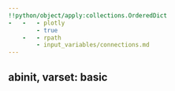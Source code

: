 ```yaml
---
!!python/object/apply:collections.OrderedDict
-   -   - plotly
        - true
    -   - rpath
        - input_variables/connections.md
---
```

<!--
This file is automatically generated by mksite.py. All changes will be lost.
Change the input yaml files or the python code
-->
## abinit, varset: basic  

<div id="12e15898-8624-4ac1-b915-e66d28ce1036" style="height: 100%; width: 100%;" class="plotly-graph-div"></div><script type="text/javascript">window.PLOTLYENV=window.PLOTLYENV || {};window.PLOTLYENV.BASE_URL="https://plot.ly";Plotly.newPlot("12e15898-8624-4ac1-b915-e66d28ce1036", [{"type": "scatter", "x": [0.05541807902787134, 0.2855248070807151, null, 0.9843296931806264, 0.8731686222458037, null, 0.8731686222458037, 0.752764034552177, null, 0.06428075518668035, 0.0, null, 0.47259631587055523, 0.17871304225654164, null, 0.6828729155108689, 0.47656063358657297, null, 0.47656063358657297, 0.2735250506788705, null, 0.9322180918662194, 0.9877609353882596, null], "y": [0.7457481521445815, 0.9578415151911158, null, 0.4381465226542817, 0.7239062237691192, null, 0.7239062237691192, 0.894611336848647, null, 0.24533062591030902, 0.4305144245970423, null, 1.0, 0.8951175281238485, null, 0.03168808652885742, 0.0, null, 0.0, 0.04280076536695822, null, 0.25835141040362236, 0.5685967650914354, null], "line": {"width": 2.0, "color": "#888", "dash": "dot"}, "hoverinfo": "none", "mode": "lines"}, {"type": "scatter", "x": [0.05541807902787134, 0.2855248070807151, 0.9843296931806264, 0.8731686222458037, 0.06428075518668035, 0.0, 0.47259631587055523, 0.17871304225654164, 0.6828729155108689, 0.47656063358657297, 0.2735250506788705, 0.752764034552177, 0.9322180918662194, 0.9877609353882596], "y": [0.7457481521445815, 0.9578415151911158, 0.4381465226542817, 0.7239062237691192, 0.24533062591030902, 0.4305144245970423, 1.0, 0.8951175281238485, 0.03168808652885742, 0.0, 0.04280076536695822, 0.894611336848647, 0.25835141040362236, 0.5685967650914354], "text": ["jdtset", "ndtset", "kpt", "nkpt", "ngkpt", "kptopt", "shiftk", "nshiftk", "symrel", "nsym", "tnons", "wtk", "znucl", "npsp"], "textposition": "bottom", "mode": "markers+text", "hoverinfo": "text", "hovertext": ["index -J- for DaTaSETs", "Number of DaTaSETs", "K - PoinTs", "Number of K - Points", "Number of Grid points for K PoinTs generation", "KPoinTs OPTion", "SHIFT for K points", "Number of SHIFTs for K point grids", "SYMmetry in REaL space", "Number of SYMmetry operations", "Translation NON-Symmorphic vectors", "WeighTs for K points", "charge -Z- of the NUCLeus", "Number of PSeudoPotentials"], "marker": {"showscale": true, "colorscale": "YIGnBu", "reversescale": true, "color": [1, 1, 1, 2, 1, 1, 1, 1, 1, 2, 1, 1, 1, 1], "size": 20, "colorbar": {"thickness": 15, "title": "Node Connections", "xanchor": "left", "titleside": "right"}, "line": {"width": 2}}}], {"title": "<br>Network graph for varset basic", "titlefont": {"size": 16}, "showlegend": false, "hovermode": "closest", "margin": {"b": 20, "l": 5, "r": 5, "t": 40}, "annotations": [{"text": "Network for varset basic", "showarrow": false, "xref": "paper", "yref": "paper", "x": 0.005, "y": -0.002}], "xaxis": {"showgrid": false, "zeroline": false, "showticklabels": false}, "yaxis": {"showgrid": false, "zeroline": false, "showticklabels": false}}, {"showLink": true, "linkText": "Export to plot.ly"})</script>

* * *
## abinit, varset: bse  

<div id="4b8ebc94-e661-4280-94bd-17f5c7484fcf" style="height: 100%; width: 100%;" class="plotly-graph-div"></div><script type="text/javascript">window.PLOTLYENV=window.PLOTLYENV || {};window.PLOTLYENV.BASE_URL="https://plot.ly";Plotly.newPlot("4b8ebc94-e661-4280-94bd-17f5c7484fcf", [{"type": "scatter", "x": [0.37075153539162803, 0.6591024742658723, null, 0.37075153539162803, 0.3956632314973584, null, 0.37075153539162803, 0.610980223959824, null, 0.37075153539162803, 0.7113919482114173, null, 0.37075153539162803, 0.04447185236602643, null, 0.37075153539162803, 0.34223151631865645, null, 0.37075153539162803, 0.0, null, 0.37075153539162803, 0.1268603711620675, null, 0.37075153539162803, 0.21146116675586793, null, 0.37075153539162803, 0.030996096635274285, null, 0.37075153539162803, 0.7449749405174315, null, 0.6591024742658723, 0.6717757376823785, null, 0.6591024742658723, 1.0, null, 0.6591024742658723, 0.2321940099435214, null, 0.6591024742658723, 0.8464033312764884, null, 0.6591024742658723, 0.952965569194852, null, 0.6591024742658723, 0.9554146820610246, null, 0.6591024742658723, 0.3956632314973584, null, 0.6591024742658723, 0.610980223959824, null, 0.6591024742658723, 0.7113919482114173, null, 0.6591024742658723, 0.44932355186032874, null, 0.6591024742658723, 0.7449749405174315, null, 0.2321940099435214, 0.04447185236602643, null, 0.2321940099435214, 0.34223151631865645, null, 0.2321940099435214, 0.0, null, 0.2321940099435214, 0.1268603711620675, null, 0.2321940099435214, 0.21146116675586793, null, 0.2321940099435214, 0.030996096635274285, null, 0.04447185236602643, 0.1268603711620675, null, 0.1268603711620675, 0.34223151631865645, null, 0.1268603711620675, 0.0, null, 0.1268603711620675, 0.1268603711620675, null, 0.1268603711620675, 0.21146116675586793, null, 0.1268603711620675, 0.030996096635274285, null, 0.0, 0.030996096635274285, null, 0.44932355186032874, 0.21413643394154305, null], "y": [0.2751748309679954, 0.5290324833241559, null, 0.2751748309679954, 0.6163578885668688, null, 0.2751748309679954, 0.2004680948417838, null, 0.2751748309679954, 0.09476667300945439, null, 0.2751748309679954, 0.4551017902831508, null, 0.2751748309679954, 0.0, null, 0.2751748309679954, 0.33216886312704774, null, 0.2751748309679954, 0.15534648097366924, null, 0.2751748309679954, 0.030722106097029373, null, 0.2751748309679954, 0.21674496750841618, null, 0.2751748309679954, 0.30868707386592503, null, 0.5290324833241559, 0.9176543709423274, null, 0.5290324833241559, 0.5121467380435873, null, 0.5290324833241559, 0.29348950140471103, null, 0.5290324833241559, 0.8579934180214533, null, 0.5290324833241559, 0.30162708418416917, null, 0.5290324833241559, 0.7031528687020376, null, 0.5290324833241559, 0.6163578885668688, null, 0.5290324833241559, 0.2004680948417838, null, 0.5290324833241559, 0.09476667300945439, null, 0.5290324833241559, 0.9568061946487056, null, 0.5290324833241559, 0.30868707386592503, null, 0.29348950140471103, 0.4551017902831508, null, 0.29348950140471103, 0.0, null, 0.29348950140471103, 0.33216886312704774, null, 0.29348950140471103, 0.15534648097366924, null, 0.29348950140471103, 0.030722106097029373, null, 0.29348950140471103, 0.21674496750841618, null, 0.4551017902831508, 0.15534648097366924, null, 0.15534648097366924, 0.0, null, 0.15534648097366924, 0.33216886312704774, null, 0.15534648097366924, 0.15534648097366924, null, 0.15534648097366924, 0.030722106097029373, null, 0.15534648097366924, 0.21674496750841618, null, 0.33216886312704774, 0.21674496750841618, null, 0.9568061946487056, 0.9359830447910555, null], "line": {"width": 2.0, "color": "#888", "dash": "dot"}, "hoverinfo": "none", "mode": "lines"}, {"type": "scatter", "x": [0.37075153539162803, 0.6591024742658723, 0.6717757376823785, 1.0, 0.2321940099435214, 0.8464033312764884, 0.952965569194852, 0.9554146820610246, 0.3956632314973584, 0.610980223959824, 0.7113919482114173, 0.04447185236602643, 0.1268603711620675, 0.34223151631865645, 0.0, 0.21146116675586793, 0.030996096635274285, 0.44932355186032874, 0.21413643394154305, 0.7449749405174315], "y": [0.2751748309679954, 0.5290324833241559, 0.9176543709423274, 0.5121467380435873, 0.29348950140471103, 0.8579934180214533, 0.30162708418416917, 0.7031528687020376, 0.6163578885668688, 0.2004680948417838, 0.09476667300945439, 0.4551017902831508, 0.15534648097366924, 0.0, 0.33216886312704774, 0.030722106097029373, 0.21674496750841618, 0.9568061946487056, 0.9359830447910555, 0.30868707386592503], "text": ["bs_algorithm", "optdriver", "bs_calctype", "bs_coulomb_term", "bs_coupling", "bs_eh_cutoff", "bs_exchange_term", "bs_freq_mesh", "bs_hayd_term", "bs_haydock_niter", "bs_haydock_tol", "bs_interp_kmult", "bs_interp_mode", "bs_interp_m3_width", "bs_interp_method", "bs_interp_prep", "bs_interp_rl_nb", "bs_loband", "nsppol", "bs_nstates"], "textposition": "bottom", "mode": "markers+text", "hoverinfo": "text", "hovertext": ["Bethe-Salpeter ALGORITHM", "OPTions for the DRIVER", "Bethe-Salpeter CALCulation TYPE", "Bethe-Salpeter COULOMB TERM", "Bethe-Salpeter COUPLING", "Bethe-Salpeter Electron-Hole CUTOFF", "Bethe-Salpeter EXCHANGE TERM", "Bethe-Salpeter FREQuency MESH", "Bethe-Salpeter HAYdock TERMinator", "Bethe-Salpeter HAYDOCK Number of ITERations", "Bethe-Salpeter HAYDOCK TOLerance", "Bethe-Salpeter INTERPolation K-point MULTiplication factors", "Bethe-Salpeter INTERPolation MODE", "Bethe-Salpeter INTERPolation Method3 WIDTH", "Bethe-Salpeter INTERPolation METHOD", "Bethe-Salpeter INTERPolation PREParation", "Bethe-Salpeter INTERPolation Rohlfing & Louie NeighBour", "Bethe-Salpeter Lowest Occupied BAND", "Number of SPin POLarization", "Bethe-Salpeter Number of STATES"], "marker": {"showscale": true, "colorscale": "YIGnBu", "reversescale": true, "color": [11, 12, 1, 1, 7, 1, 1, 1, 2, 2, 2, 3, 8, 3, 4, 3, 4, 2, 1, 2], "size": 20, "colorbar": {"thickness": 15, "title": "Node Connections", "xanchor": "left", "titleside": "right"}, "line": {"width": 2}}}], {"title": "<br>Network graph for varset bse", "titlefont": {"size": 16}, "showlegend": false, "hovermode": "closest", "margin": {"b": 20, "l": 5, "r": 5, "t": 40}, "annotations": [{"text": "Network for varset bse", "showarrow": false, "xref": "paper", "yref": "paper", "x": 0.005, "y": -0.002}], "xaxis": {"showgrid": false, "zeroline": false, "showticklabels": false}, "yaxis": {"showgrid": false, "zeroline": false, "showticklabels": false}}, {"showLink": true, "linkText": "Export to plot.ly"})</script>

* * *
## abinit, varset: dev  

<div id="4135f7bb-5dc2-49ae-ab65-8222b4738c46" style="height: 100%; width: 100%;" class="plotly-graph-div"></div><script type="text/javascript">window.PLOTLYENV=window.PLOTLYENV || {};window.PLOTLYENV.BASE_URL="https://plot.ly";Plotly.newPlot("4135f7bb-5dc2-49ae-ab65-8222b4738c46", [{"type": "scatter", "x": [1.0, 0.9969300196724046, null, 1.0, 0.8965963769772081, null, 0.9969300196724046, 0.9534138095557241, null, 0.23003548749554723, 0.33991479209843567, null, 0.33991479209843567, 0.5010130746203648, null, 0.5882737689829751, 0.7141309177482132, null, 0.13944637059777082, 0.3872637468066207, null, 0.8431488494948796, 0.9316988195638924, null, 0.2728008327037818, 0.07077189498715802, null, 0.2728008327037818, 0.20108732472038993, null, 0.8136576299072357, 0.9776029907764011, null, 0.015216968762881245, 0.11169440485888614, null, 0.0, 0.036655379083078726, null, 0.6092171705608189, 0.46399199499371957, null], "y": [0.4426601540088028, 0.555447926298363, null, 0.4426601540088028, 0.18998864650297623, null, 0.555447926298363, 0.2757436859692275, null, 0.07565557312881073, 0.09601126846787945, null, 0.09601126846787945, 0.14484672839179852, null, 0.9899159082255895, 0.9509260543722761, null, 0.8390028383900787, 0.9799495372928024, null, 0.8500193776307085, 0.7531301618322501, null, 0.9393663449041046, 0.7393211853731642, null, 0.9393663449041046, 0.899265074732732, null, 0.09879079654649367, 0.3372557230920856, null, 0.40296922951037234, 0.21491320915184148, null, 0.5282040132122212, 0.3130398304165913, null, 0.005402990075499094, 0.0, null], "line": {"width": 2.0, "color": "#888", "dash": "dot"}, "hoverinfo": "none", "mode": "lines"}, {"type": "scatter", "x": [1.0, 0.9969300196724046, 0.23003548749554723, 0.33991479209843567, 0.5882737689829751, 0.7141309177482132, 0.13944637059777082, 0.3872637468066207, 0.8431488494948796, 0.9316988195638924, 0.8965963769772081, 0.2728008327037818, 0.07077189498715802, 0.20108732472038993, 0.8136576299072357, 0.9776029907764011, 0.5010130746203648, 0.9534138095557241, 0.015216968762881245, 0.11169440485888614, 0.0, 0.036655379083078726, 0.6092171705608189, 0.46399199499371957], "y": [0.4426601540088028, 0.555447926298363, 0.07565557312881073, 0.09601126846787945, 0.9899159082255895, 0.9509260543722761, 0.8390028383900787, 0.9799495372928024, 0.8500193776307085, 0.7531301618322501, 0.18998864650297623, 0.9393663449041046, 0.7393211853731642, 0.899265074732732, 0.09879079654649367, 0.3372557230920856, 0.14484672839179852, 0.2757436859692275, 0.40296922951037234, 0.21491320915184148, 0.5282040132122212, 0.3130398304165913, 0.005402990075499094, 0.0], "text": ["densfor_pred", "iscf", "densty", "ntypat", "dmftctqmc_basis", "dmft_solv", "eshift", "wfoptalg", "exchmix", "useexexch", "extrapwf", "getgam_eig2nkq", "ieig2rf", "qpt", "istwfk", "nkpt", "normpawu", "npulayit", "plowan_it", "plowan_nt", "plowan_nbl", "plowan_natom", "tfw_toldfe", "tfkinfunc"], "textposition": "bottom", "mode": "markers+text", "hoverinfo": "text", "hovertext": ["DENSity and FORces PREDictor", "Integer for Self-Consistent-Field cycles", "initial DENSity for each TYpe of atom", "Number of TYPes of AToms", "Dynamical Mean Fied Theory: Continuous Time Quantum Monte Carlo BASIS", "Dynamical Mean Fied Theory: choice of SOLVer", "Energy SHIFT", "WaveFunction OPTimisation ALGorithm", "EXCHange MIXing", "USE of EXact EXCHange", "flag - EXTRAPolation of the Wave-Functions", "GET the GAMma phonon data EIG2NKQ from dataset", "Integer for second-order EIGenvalues from Response-Function", "Q PoinT", "Integer for choice of STorage of WaveFunction at each k point", "Number of K - Points", "NORMalize atomic PAW+U projector", "Number of PULAY ITerations for SC mixing", "Projected Local Orbital WANnier functions,  Index of Translation.", "Projected Local Orbital WANnier functions,  Number of Translation on which the real space values of\nenergy are computed", "Projected Local Orbital WANnier functions,  NumBer of L values", "Projected Local Orbital WANnier functions, Number of ATOMs", "Thomas-Fermi-Weizsacker: TOLerance on the DiFference of total Energy, for initialization steps", "Thomas-Fermi KINetic energy FUNCtional"], "marker": {"showscale": true, "colorscale": "YIGnBu", "reversescale": true, "color": [2, 2, 1, 2, 1, 1, 1, 1, 1, 1, 1, 2, 1, 1, 1, 1, 1, 1, 1, 1, 1, 1, 1, 1], "size": 20, "colorbar": {"thickness": 15, "title": "Node Connections", "xanchor": "left", "titleside": "right"}, "line": {"width": 2}}}], {"title": "<br>Network graph for varset dev", "titlefont": {"size": 16}, "showlegend": false, "hovermode": "closest", "margin": {"b": 20, "l": 5, "r": 5, "t": 40}, "annotations": [{"text": "Network for varset dev", "showarrow": false, "xref": "paper", "yref": "paper", "x": 0.005, "y": -0.002}], "xaxis": {"showgrid": false, "zeroline": false, "showticklabels": false}, "yaxis": {"showgrid": false, "zeroline": false, "showticklabels": false}}, {"showLink": true, "linkText": "Export to plot.ly"})</script>

* * *
## abinit, varset: dfpt  

<div id="069e0e5d-7536-4e1b-bbfc-aee4d221dbd1" style="height: 100%; width: 100%;" class="plotly-graph-div"></div><script type="text/javascript">window.PLOTLYENV=window.PLOTLYENV || {};window.PLOTLYENV.BASE_URL="https://plot.ly";Plotly.newPlot("069e0e5d-7536-4e1b-bbfc-aee4d221dbd1", [{"type": "scatter", "x": [0.1341881942269903, 0.01195914264866245, null, 0.01195914264866245, 0.0, null, 0.2443509589087932, 0.4830951589016286, null, 0.4830951589016286, 0.327368613794616, null, 0.4830951589016286, 0.2512639411702632, null, 0.4830951589016286, 0.6271181753585571, null, 0.4830951589016286, 0.16555686936577826, null, 0.4830951589016286, 0.7152636915949615, null, 0.4830951589016286, 0.8724463430405521, null, 0.4830951589016286, 0.5287912426818122, null, 0.4830951589016286, 0.7351157264546622, null, 0.4830951589016286, 0.10643857408164138, null, 0.4830951589016286, 0.42282904799661775, null, 0.4830951589016286, 0.7847209301481188, null, 0.32843935475872554, 0.05770319321054411, null, 0.32843935475872554, 0.6323308807047293, null, 0.32843935475872554, 0.4552618571715136, null, 0.6323308807047293, 0.8551964663523246, null, 0.6323308807047293, 0.8382787093568767, null, 0.6323308807047293, 0.5894432090399307, null, 0.6323308807047293, 0.4552618571715136, null, 0.8551964663523246, 1.0, null, 0.8551964663523246, 0.9743336636624708, null, 0.8382787093568767, 0.9169131144326016, null, 1.0, 0.9743336636624708, null, 0.7978441974368383, 0.9905837275219802, null, 0.2136214719236879, 0.09072204126508955, null], "y": [0.1584709131537845, 0.3930515356795941, null, 0.3930515356795941, 0.5457747120937385, null, 0.9224108726357011, 0.8619375978212286, null, 0.8619375978212286, 0.9653468340026177, null, 0.8619375978212286, 0.7334305002158611, null, 0.8619375978212286, 0.9824108443963888, null, 0.8619375978212286, 0.867031082931124, null, 0.8619375978212286, 0.9476878249113457, null, 0.8619375978212286, 0.8233507333546869, null, 0.8619375978212286, 0.9961971988323091, null, 0.8619375978212286, 0.7564953874578152, null, 0.8619375978212286, 0.7758432523848702, null, 0.8619375978212286, 0.992056549593182, null, 0.8619375978212286, 0.8823890765071213, null, 0.047015213850858384, 0.26330582609300274, null, 0.047015213850858384, 0.07984629813837812, null, 0.047015213850858384, 0.0009430232431823921, null, 0.07984629813837812, 0.29842505480540404, null, 0.07984629813837812, 0.1400984674128431, null, 0.07984629813837812, 0.0, null, 0.07984629813837812, 0.0009430232431823921, null, 0.29842505480540404, 0.5151815083606435, null, 0.29842505480540404, 0.33450901731384336, null, 0.1400984674128431, 0.21434233024470953, null, 0.5151815083606435, 0.33450901731384336, null, 0.0981256751041594, 0.3940451694124886, null, 0.08304457237759362, 0.20434213093680156, null], "line": {"width": 2.0, "color": "#888", "dash": "dot"}, "hoverinfo": "none", "mode": "lines"}, {"type": "scatter", "x": [0.1341881942269903, 0.01195914264866245, 0.2443509589087932, 0.4830951589016286, 0.327368613794616, 0.2512639411702632, 0.6271181753585571, 0.16555686936577826, 0.7152636915949615, 0.8724463430405521, 0.5287912426818122, 0.7351157264546622, 0.10643857408164138, 0.42282904799661775, 0.7847209301481188, 0.32843935475872554, 0.05770319321054411, 0.6323308807047293, 0.8551964663523246, 0.8382787093568767, 0.9169131144326016, 0.5894432090399307, 1.0, 0.9743336636624708, 0.4552618571715136, 0.0, 0.7978441974368383, 0.9905837275219802, 0.2136214719236879, 0.09072204126508955], "y": [0.1584709131537845, 0.3930515356795941, 0.9224108726357011, 0.8619375978212286, 0.9653468340026177, 0.7334305002158611, 0.9824108443963888, 0.867031082931124, 0.9476878249113457, 0.8233507333546869, 0.9961971988323091, 0.7564953874578152, 0.7758432523848702, 0.992056549593182, 0.8823890765071213, 0.047015213850858384, 0.26330582609300274, 0.07984629813837812, 0.29842505480540404, 0.1400984674128431, 0.21434233024470953, 0.0, 0.5151815083606435, 0.33450901731384336, 0.0009430232431823921, 0.5457747120937385, 0.0981256751041594, 0.3940451694124886, 0.08304457237759362, 0.20434213093680156], "text": ["bdeigrf", "ieig2rf", "d3e_pert1_atpol", "optdriver", "d3e_pert1_dir", "d3e_pert1_elfd", "d3e_pert1_phon", "d3e_pert2_atpol", "d3e_pert2_dir", "d3e_pert2_elfd", "d3e_pert2_phon", "d3e_pert3_atpol", "d3e_pert3_dir", "d3e_pert3_elfd", "d3e_pert3_phon", "efmas_bands", "nkpt", "efmas", "efmas_calc_dirs", "efmas_deg", "efmas_deg_tol", "efmas_dim", "efmas_dirs", "efmas_n_dirs", "efmas_ntheta", "elph2_imagden", "esmear", "smdelta", "ph_qpath", "ph_nqpath"], "textposition": "bottom", "mode": "markers+text", "hoverinfo": "text", "hovertext": ["BanD for second-order EIGenvalues from Response-Function", "Integer for second-order EIGenvalues from Response-Function", "3rd Derivative of Energy, mixed PERTurbation 1: limits of ATomic POLarisations", "OPTions for the DRIVER", "3rd Derivative of Energy, mixed PERTurbation 1: DIRections", "3rd Derivative of Energy, mixed PERTurbation 1: ELectric FielD", "3rd Derivative of Energy, mixed PERTurbation 1: PHONons", "3rd Derivative of Energy, mixed PERTurbation 2: limits of ATomic POLarisations", "3rd Derivative of Energy, mixed PERTurbation 2: DIRections", "3rd Derivative of Energy, mixed PERTurbation 2: ELectric FielD", "3rd Derivative of Energy, mixed PERTurbation 2: PHONons", "3rd Derivative of Energy, mixed PERTurbation 3: limits of ATomic POLarisations", "3rd Derivative of Energy, mixed PERTurbation 3: DIRections", "3rd Derivative of Energy, mixed PERTurbation 3: ELectric FielD", "3rd Derivative of Energy, mixed PERTurbation 3: PHONons", "EFfective MASs, BANDS to be treated.", "Number of K - Points", "EFfective MASs", "EFfective MASs, CALCulate along DIRectionS", "EFfective MASs, activate DEGenerate formalism", "EFfective MASs, DEGeneracy TOLerance", "EFfective MASs, DIMension of the effective mass tensor", "EFfective MASs, DIRectionS to be calculated", "EFfective MASs, Number of DIRectionS", "EFfective MASs, Number of points for integration w/r to THETA", "ELectron-PHonon interaction at 2nd order : IMAGinary shift of the DENominator", "Eigenvalue SMEARing", "SMeared DELTA function", "Phonons: Q-PATH", "PHonons: Number of Q-points defining the PATH"], "marker": {"showscale": true, "colorscale": "YIGnBu", "reversescale": true, "color": [1, 2, 1, 12, 1, 1, 1, 1, 1, 1, 1, 1, 1, 1, 1, 3, 1, 5, 3, 2, 1, 1, 2, 2, 2, 1, 1, 1, 1, 1], "size": 20, "colorbar": {"thickness": 15, "title": "Node Connections", "xanchor": "left", "titleside": "right"}, "line": {"width": 2}}}], {"title": "<br>Network graph for varset dfpt", "titlefont": {"size": 16}, "showlegend": false, "hovermode": "closest", "margin": {"b": 20, "l": 5, "r": 5, "t": 40}, "annotations": [{"text": "Network for varset dfpt", "showarrow": false, "xref": "paper", "yref": "paper", "x": 0.005, "y": -0.002}], "xaxis": {"showgrid": false, "zeroline": false, "showticklabels": false}, "yaxis": {"showgrid": false, "zeroline": false, "showticklabels": false}}, {"showLink": true, "linkText": "Export to plot.ly"})</script>

* * *
## abinit, varset: dmft  

<div id="f2a2c1ad-a944-4859-8883-e85cc279490b" style="height: 100%; width: 100%;" class="plotly-graph-div"></div><script type="text/javascript">window.PLOTLYENV=window.PLOTLYENV || {};window.PLOTLYENV.BASE_URL="https://plot.ly";Plotly.newPlot("f2a2c1ad-a944-4859-8883-e85cc279490b", [{"type": "scatter", "x": [0.5034571889922878, 0.4276792043837046, null, 0.5034571889922878, 0.4811118770400592, null, 0.5034571889922878, 0.6287848481631786, null, 0.4276792043837046, 0.6287848481631786, null, 0.4811118770400592, 0.9202499884624037, null, 0.4811118770400592, 0.7557522821412633, null, 0.4811118770400592, 0.90246592491341, null, 0.4811118770400592, 0.05460913422264225, null, 0.4811118770400592, 0.8057184740697222, null, 0.4811118770400592, 0.0, null, 0.4811118770400592, 0.31445670802649567, null, 0.4811118770400592, 0.20534867084649444, null, 0.4811118770400592, 0.036803039344024534, null, 0.4811118770400592, 0.9823267239189801, null, 0.4811118770400592, 0.1640133193090551, null, 0.4811118770400592, 0.6519717860245136, null, 0.4811118770400592, 0.481481160575752, null], "y": [0.8136680406052205, 1.0, null, 0.8136680406052205, 0.38883875288981296, null, 0.8136680406052205, 0.9831913527438959, null, 1.0, 0.9831913527438959, null, 0.38883875288981296, 0.25744370162097735, null, 0.38883875288981296, 0.5700646720215541, null, 0.38883875288981296, 0.7215057653300652, null, 0.38883875288981296, 0.26019305373149126, null, 0.38883875288981296, 0.11362515670355126, null, 0.38883875288981296, 0.4372022313903067, null, 0.38883875288981296, 0.03873005912183036, null, 0.38883875288981296, 0.7561219836249621, null, 0.38883875288981296, 0.6363274631129041, null, 0.38883875288981296, 0.4549958181471992, null, 0.38883875288981296, 0.12168357956600272, null, 0.38883875288981296, 0.028622922133887643, null, 0.38883875288981296, 0.0, null], "line": {"width": 2.0, "color": "#888", "dash": "dot"}, "hoverinfo": "none", "mode": "lines"}, {"type": "scatter", "x": [0.5034571889922878, 0.4276792043837046, 0.4811118770400592, 0.6287848481631786, 0.9202499884624037, 0.7557522821412633, 0.90246592491341, 0.05460913422264225, 0.8057184740697222, 0.0, 0.31445670802649567, 0.20534867084649444, 0.036803039344024534, 0.9823267239189801, 0.1640133193090551, 0.6519717860245136, 0.481481160575752], "y": [0.8136680406052205, 1.0, 0.38883875288981296, 0.9831913527438959, 0.25744370162097735, 0.5700646720215541, 0.7215057653300652, 0.26019305373149126, 0.11362515670355126, 0.4372022313903067, 0.03873005912183036, 0.7561219836249621, 0.6363274631129041, 0.4549958181471992, 0.12168357956600272, 0.028622922133887643, 0.0], "text": ["dmft_entropy", "usedmft", "dmft_solv", "dmft_nlambda", "dmftctqmc_check", "dmftctqmc_correl", "dmftctqmc_gmove", "dmftctqmc_grnns", "dmftctqmc_meas", "dmftctqmc_mov", "dmftctqmc_mrka", "dmftctqmc_order", "dmftctqmc_triqs_nleg", "dmftqmc_l", "dmftqmc_n", "dmftqmc_seed", "dmftqmc_therm"], "textposition": "bottom", "mode": "markers+text", "hoverinfo": "text", "hovertext": ["Dynamical Mean Fied Theory: ENTROPY", "USE Dynamical Mean Field Theory", "Dynamical Mean Fied Theory: choice of SOLVer", "Dynamical Mean Fied Theory: Number of LAMBDA points", "Dynamical Mean Fied Theory: Continuous Time Quantum Monte Carlo CHECK", "Dynamical Mean Fied Theory: Continuous Time Quantum Monte Carlo CORRELations", "Dynamical Mean Fied Theory: Continuous Time Quantum Monte Carlo Global MOVEs", "Dynamical Mean Fied Theory: Continuous Time Quantum Monte Carlo GReeNs NoiSe", "Dynamical Mean Fied Theory: Continuous Time Quantum Monte Carlo MEASurements", "Dynamical Mean Fied Theory: Continuous Time Quantum Monte Carlo MOVie", "Dynamical Mean Fied Theory: Continuous Time Quantum Monte Carlo MARKov Analysis", "Dynamical Mean Fied Theory: Continuous Time Quantum Monte Carlo perturbation ORDER", "Dynamical Mean Fied Theory: Continuous Time Quantum Monte Carlo perturbation of TRIQS, Number of LEGendre polynomials", "Dynamical Mean Fied Theory: Quantum Monte Carlo time sLices", "Dynamical Mean Fied Theory: Quantum Monte Carlo Number of sweeps", "Dynamical Mean Fied Theory: Quantum Monte Carlo SEED", "Dynamical Mean Fied Theory: Quantum Monte Carlo THERMalization"], "marker": {"showscale": true, "colorscale": "YIGnBu", "reversescale": true, "color": [3, 2, 14, 2, 1, 1, 1, 1, 1, 1, 1, 1, 1, 1, 1, 1, 1], "size": 20, "colorbar": {"thickness": 15, "title": "Node Connections", "xanchor": "left", "titleside": "right"}, "line": {"width": 2}}}], {"title": "<br>Network graph for varset dmft", "titlefont": {"size": 16}, "showlegend": false, "hovermode": "closest", "margin": {"b": 20, "l": 5, "r": 5, "t": 40}, "annotations": [{"text": "Network for varset dmft", "showarrow": false, "xref": "paper", "yref": "paper", "x": 0.005, "y": -0.002}], "xaxis": {"showgrid": false, "zeroline": false, "showticklabels": false}, "yaxis": {"showgrid": false, "zeroline": false, "showticklabels": false}}, {"showLink": true, "linkText": "Export to plot.ly"})</script>

* * *
## abinit, varset: eph  

<div id="c9b56168-b36b-4483-94eb-99f3369c3084" style="height: 100%; width: 100%;" class="plotly-graph-div"></div><script type="text/javascript">window.PLOTLYENV=window.PLOTLYENV || {};window.PLOTLYENV.BASE_URL="https://plot.ly";Plotly.newPlot("c9b56168-b36b-4483-94eb-99f3369c3084", [{"type": "scatter", "x": [0.6360977006395613, 0.2892182437042968, null, 0.8576231340027558, 1.0, null, 0.0, 0.1921817895416369, null], "y": [0.876749757507893, 0.8745216724942866, null, 0.05540529658163495, 0.3742118338093645, null, 0.29275948843251504, 0.0, null], "line": {"width": 2.0, "color": "#888", "dash": "dot"}, "hoverinfo": "none", "mode": "lines"}, {"type": "scatter", "x": [0.6360977006395613, 0.2892182437042968, 0.8576231340027558, 1.0, 0.0, 0.1921817895416369], "y": [0.876749757507893, 0.8745216724942866, 0.05540529658163495, 0.3742118338093645, 0.29275948843251504, 0.0], "text": ["eph_fsmear", "eph_intmeth", "ph_qshift", "ph_nqshift", "ph_smear", "ph_intmeth"], "textposition": "bottom", "mode": "markers+text", "hoverinfo": "text", "hovertext": ["Electron-PHonon: Fermi surface SMEARing", "Electron-Phonon: INTegration METHod", "PHonons: Q-SHIFTs for mesh.", "PHonons: Number of Q-SHIFTs", "PHonons: SMEARing factor", "PHonons: INTegration METHod"], "marker": {"showscale": true, "colorscale": "YIGnBu", "reversescale": true, "color": [1, 1, 1, 1, 1, 1], "size": 20, "colorbar": {"thickness": 15, "title": "Node Connections", "xanchor": "left", "titleside": "right"}, "line": {"width": 2}}}], {"title": "<br>Network graph for varset eph", "titlefont": {"size": 16}, "showlegend": false, "hovermode": "closest", "margin": {"b": 20, "l": 5, "r": 5, "t": 40}, "annotations": [{"text": "Network for varset eph", "showarrow": false, "xref": "paper", "yref": "paper", "x": 0.005, "y": -0.002}], "xaxis": {"showgrid": false, "zeroline": false, "showticklabels": false}, "yaxis": {"showgrid": false, "zeroline": false, "showticklabels": false}}, {"showLink": true, "linkText": "Export to plot.ly"})</script>

* * *
## abinit, varset: ffield  

<div id="e2c53433-6d4c-495d-bace-82d215e673ce" style="height: 100%; width: 100%;" class="plotly-graph-div"></div><script type="text/javascript">window.PLOTLYENV=window.PLOTLYENV || {};window.PLOTLYENV.BASE_URL="https://plot.ly";Plotly.newPlot("e2c53433-6d4c-495d-bace-82d215e673ce", [{"type": "scatter", "x": [0.5974671615954747, 0.38863069114285437, null, 0.5974671615954747, 0.26962324242487457, null, 0.5974671615954747, 0.5025248552778478, null, 0.5974671615954747, 0.7935681908902393, null, 0.38863069114285437, 0.26962324242487457, null, 0.06652951890873375, 0.020141495694282623, null, 0.06652951890873375, 0.38459708626873756, null, 0.020141495694282623, 0.1304264261795375, null, 0.020141495694282623, 0.38459708626873756, null, 0.38459708626873756, 0.0, null, 0.38459708626873756, 0.8704865206098358, null, 0.38459708626873756, 0.28914090143259014, null, 0.38459708626873756, 0.4129748214577011, null, 0.38459708626873756, 0.5614856511544254, null, 0.38459708626873756, 0.1304264261795375, null, 0.38459708626873756, 0.5852255187704077, null, 0.38459708626873756, 0.7307095399233126, null, 0.38459708626873756, 0.7013073567807503, null, 0.38459708626873756, 0.15927247909845998, null, 0.28914090143259014, 0.4129748214577011, null, 0.9478481774502936, 1.0, null, 0.7307095399233126, 0.7013073567807503, null], "y": [0.965670153137543, 0.9797473016366662, null, 0.965670153137543, 0.9419879092747496, null, 0.965670153137543, 0.9446981850747452, null, 0.965670153137543, 0.897989537194372, null, 0.9797473016366662, 0.9419879092747496, null, 0.23906961286540399, 0.36665244812040704, null, 0.23906961286540399, 0.25178873494127574, null, 0.36665244812040704, 0.4961515988954998, null, 0.36665244812040704, 0.25178873494127574, null, 0.25178873494127574, 0.556971731958517, null, 0.25178873494127574, 0.17849272491107088, null, 0.25178873494127574, 0.0434921260942279, null, 0.25178873494127574, 0.0, null, 0.25178873494127574, 0.002256868736702397, null, 0.25178873494127574, 0.4961515988954998, null, 0.25178873494127574, 0.4768993572349761, null, 0.25178873494127574, 0.1892664477295576, null, 0.25178873494127574, 0.05735261496737902, null, 0.25178873494127574, 0.12267475829403594, null, 0.0434921260942279, 0.0, null, 0.6787303026947024, 0.5179061037028517, null, 0.1892664477295576, 0.05735261496737902, null], "line": {"width": 2.0, "color": "#888", "dash": "dot"}, "hoverinfo": "none", "mode": "lines"}, {"type": "scatter", "x": [0.5974671615954747, 0.38863069114285437, 0.26962324242487457, 0.5025248552778478, 0.7935681908902393, 0.06652951890873375, 0.020141495694282623, 0.38459708626873756, 0.0, 0.8704865206098358, 0.28914090143259014, 0.4129748214577011, 0.5614856511544254, 0.1304264261795375, 0.5852255187704077, 0.9478481774502936, 1.0, 0.7307095399233126, 0.7013073567807503, 0.15927247909845998], "y": [0.965670153137543, 0.9797473016366662, 0.9419879092747496, 0.9446981850747452, 0.897989537194372, 0.23906961286540399, 0.36665244812040704, 0.25178873494127574, 0.556971731958517, 0.17849272491107088, 0.0434921260942279, 0.0, 0.002256868736702397, 0.4961515988954998, 0.4768993572349761, 0.6787303026947024, 0.5179061037028517, 0.1892664477295576, 0.05735261496737902, 0.12267475829403594], "text": ["atvshift", "natvshift", "usepawu", "natom", "nsppol", "bdberry", "nberry", "berryopt", "berrystep", "ddamp", "dfield", "efield", "jfielddir", "kberry", "maxestep", "qprtrb", "vprtrb", "red_dfield", "red_efield", "red_efieldbar"], "textposition": "bottom", "mode": "markers+text", "hoverinfo": "text", "hovertext": ["ATomic potential (V) energy SHIFTs", "Number of ATomic potential (V) energy SHIFTs (per atom)", "USE PAW+U (spherical part)", "Number of ATOMs", "Number of SPin POLarization", "BanD limits for BERRY phase", "Number of BERRY phase computations", "BERRY phase OPTions", "BERRY phase : multiple STEP", "electric Displacement field DAMPing parameter", "Displacement FIELD", "Electric FIELD", "electric/displacement FIELD DIRection", "K wavevectors for BERRY phase computation", "MAXimum Electric field STEP", "Q-wavevector of the PERTurbation", "potential -V- for the PeRTuRBation", "REDuced Displacement FIELD", "REDuced Electric FIELD", "REDuced Electric FIELD BAR"], "marker": {"showscale": true, "colorscale": "YIGnBu", "reversescale": true, "color": [4, 2, 2, 1, 1, 2, 3, 12, 1, 1, 2, 2, 1, 2, 1, 1, 1, 2, 2, 1], "size": 20, "colorbar": {"thickness": 15, "title": "Node Connections", "xanchor": "left", "titleside": "right"}, "line": {"width": 2}}}], {"title": "<br>Network graph for varset ffield", "titlefont": {"size": 16}, "showlegend": false, "hovermode": "closest", "margin": {"b": 20, "l": 5, "r": 5, "t": 40}, "annotations": [{"text": "Network for varset ffield", "showarrow": false, "xref": "paper", "yref": "paper", "x": 0.005, "y": -0.002}], "xaxis": {"showgrid": false, "zeroline": false, "showticklabels": false}, "yaxis": {"showgrid": false, "zeroline": false, "showticklabels": false}}, {"showLink": true, "linkText": "Export to plot.ly"})</script>

* * *
## abinit, varset: files  

<div id="3977c4ba-90cf-4a3c-9dfa-c01157a513f2" style="height: 100%; width: 100%;" class="plotly-graph-div"></div><script type="text/javascript">window.PLOTLYENV=window.PLOTLYENV || {};window.PLOTLYENV.BASE_URL="https://plot.ly";Plotly.newPlot("3977c4ba-90cf-4a3c-9dfa-c01157a513f2", [{"type": "scatter", "x": [0.0, 1.0, null], "y": [0.30978181327314797, 0.0, null], "line": {"width": 2.0, "color": "#888", "dash": "dot"}, "hoverinfo": "none", "mode": "lines"}, {"type": "scatter", "x": [0.0, 1.0], "y": [0.30978181327314797, 0.0], "text": ["prtwf_full", "prtwf"], "textposition": "bottom", "mode": "markers+text", "hoverinfo": "text", "hovertext": ["PRinT Wavefunction file on the FULL mesh", "PRinT the WaveFunction"], "marker": {"showscale": true, "colorscale": "YIGnBu", "reversescale": true, "color": [1, 1], "size": 20, "colorbar": {"thickness": 15, "title": "Node Connections", "xanchor": "left", "titleside": "right"}, "line": {"width": 2}}}], {"title": "<br>Network graph for varset files", "titlefont": {"size": 16}, "showlegend": false, "hovermode": "closest", "margin": {"b": 20, "l": 5, "r": 5, "t": 40}, "annotations": [{"text": "Network for varset files", "showarrow": false, "xref": "paper", "yref": "paper", "x": 0.005, "y": -0.002}], "xaxis": {"showgrid": false, "zeroline": false, "showticklabels": false}, "yaxis": {"showgrid": false, "zeroline": false, "showticklabels": false}}, {"showLink": true, "linkText": "Export to plot.ly"})</script>

* * *
## abinit, varset: geo  

<div id="8bd5204d-bae1-426d-a471-22a5662439ed" style="height: 100%; width: 100%;" class="plotly-graph-div"></div><script type="text/javascript">window.PLOTLYENV=window.PLOTLYENV || {};window.PLOTLYENV.BASE_URL="https://plot.ly";Plotly.newPlot("8bd5204d-bae1-426d-a471-22a5662439ed", [{"type": "scatter", "x": [0.8999259163626827, 0.5654804013189612, null, 0.5654804013189612, 0.1947939279740436, null, 0.7032597381060616, 0.9596261276382378, null, 0.07327135204922323, 0.0, null, 0.07327135204922323, 0.31188483047402227, null, 0.31188483047402227, 0.7871105397070595, null, 0.7871105397070595, 0.5166927420172645, null, 0.7278415949266615, 0.3979425209464087, null], "y": [0.1864173539225541, 0.0, null, 0.0, 0.09173584595662089, null, 0.9562112108941511, 0.6962925045374663, null, 0.7520707439492307, 0.5026349898666863, null, 0.7520707439492307, 0.9488327891300076, null, 0.9488327891300076, 0.9093553977240324, null, 0.9093553977240324, 1.0, null, 0.04734907364477786, 0.011508007899899864, null], "line": {"width": 2.0, "color": "#888", "dash": "dot"}, "hoverinfo": "none", "mode": "lines"}, {"type": "scatter", "x": [0.8999259163626827, 0.5654804013189612, 0.7032597381060616, 0.9596261276382378, 0.07327135204922323, 0.0, 0.31188483047402227, 0.7871105397070595, 0.5166927420172645, 0.1947939279740436, 0.7278415949266615, 0.3979425209464087], "y": [0.1864173539225541, 0.0, 0.9562112108941511, 0.6962925045374663, 0.7520707439492307, 0.5026349898666863, 0.9488327891300076, 0.9093553977240324, 1.0, 0.09173584595662089, 0.04734907364477786, 0.011508007899899864], "text": ["brvltt", "spgroup", "chempot", "nzchempot", "objaat", "objan", "nobj", "objbat", "objbn", "spgorig", "vaclst", "vacnum"], "textposition": "bottom", "mode": "markers+text", "hoverinfo": "text", "hovertext": ["BRaVais LaTTice type", "SPace GROUP number", "spatially varying CHEMical POTential", "Number of Z reduced coordinates that define the spatial CHEMical POTential", "OBJect A : list of AToms", "OBJect A : Number of atoms", "Number of OBJects", "OBJect B : list of AToms", "OBJect B : Number of atoms", "SPace Group : ORIGin", "VACancies LiST", "VACancies NUMber"], "marker": {"showscale": true, "colorscale": "YIGnBu", "reversescale": true, "color": [1, 2, 1, 1, 2, 1, 2, 2, 1, 1, 1, 1], "size": 20, "colorbar": {"thickness": 15, "title": "Node Connections", "xanchor": "left", "titleside": "right"}, "line": {"width": 2}}}], {"title": "<br>Network graph for varset geo", "titlefont": {"size": 16}, "showlegend": false, "hovermode": "closest", "margin": {"b": 20, "l": 5, "r": 5, "t": 40}, "annotations": [{"text": "Network for varset geo", "showarrow": false, "xref": "paper", "yref": "paper", "x": 0.005, "y": -0.002}], "xaxis": {"showgrid": false, "zeroline": false, "showticklabels": false}, "yaxis": {"showgrid": false, "zeroline": false, "showticklabels": false}}, {"showLink": true, "linkText": "Export to plot.ly"})</script>

* * *
## abinit, varset: gstate  

<div id="31d56353-ea8e-4c6a-afc9-f7673f0be66e" style="height: 100%; width: 100%;" class="plotly-graph-div"></div><script type="text/javascript">window.PLOTLYENV=window.PLOTLYENV || {};window.PLOTLYENV.BASE_URL="https://plot.ly";Plotly.newPlot("31d56353-ea8e-4c6a-afc9-f7673f0be66e", [{"type": "scatter", "x": [0.9197172935981192, 0.9889274165884923, null, 0.9889274165884923, 0.9763933878355212, null, 0.9889274165884923, 0.9516704128027823, null, 0.8731324785708106, 0.9614997718436229, null, 0.9952177220232087, 0.9952177220232087, null, 0.7431423554794427, 0.6683806850285684, null, 0.7431423554794427, 0.8579003921201016, null, 0.7431423554794427, 0.7847637468820045, null, 0.6683806850285684, 0.8579003921201016, null, 0.6683806850285684, 0.7847637468820045, null, 0.8579003921201016, 0.8299298199038774, null, 0.7847637468820045, 0.8299298199038774, null, 0.9763933878355212, 0.9516704128027823, null, 0.8299298199038774, 0.8191456428989884, null, 0.09564870739751624, 0.021824526257736475, null, 0.021824526257736475, 0.009216507698614347, null, 0.021824526257736475, 0.3299886774222405, null, 0.009216507698614347, 0.08550648007627591, null, 0.3299886774222405, 0.3746332656896162, null, 0.3299886774222405, 0.38412741206835854, null, 0.3299886774222405, 0.5825617998827838, null, 0.3746332656896162, 0.43798231924028547, null, 0.1897623009302539, 0.0, null, 0.13821987225439458, 0.051686944131472505, null, 0.07604991138786837, 0.1785637052655549, null, 0.43798231924028547, 0.4476450966547365, null, 0.43798231924028547, 0.3259123342951687, null, 0.2996005616347997, 0.48262399929921335, null], "y": [0.7383910184496891, 0.544447669438201, null, 0.544447669438201, 0.37363010515741, null, 0.544447669438201, 0.29330006924658303, null, 0.8222734461282407, 0.6775530112975732, null, 0.46047811097729413, 0.46047811097729413, null, 0.07704536280392857, 0.036682993440781846, null, 0.07704536280392857, 0.16574329891566913, null, 0.07704536280392857, 0.17467668379687792, null, 0.036682993440781846, 0.16574329891566913, null, 0.036682993440781846, 0.17467668379687792, null, 0.16574329891566913, 0.46569363063815655, null, 0.17467668379687792, 0.46569363063815655, null, 0.37363010515741, 0.29330006924658303, null, 0.46569363063815655, 0.8744863275372325, null, 0.7892978892556727, 0.6338932238584827, null, 0.6338932238584827, 0.3800167927158682, null, 0.6338932238584827, 0.7874568789841728, null, 0.3800167927158682, 0.2234655727351024, null, 0.7874568789841728, 0.4766725900828005, null, 0.7874568789841728, 0.9880283821216638, null, 0.7874568789841728, 0.9933775845652675, null, 0.4766725900828005, 0.15188599531686706, null, 0.11106031151077733, 0.4313049465237037, null, 0.14985932403456056, 0.288020891973875, null, 0.7148233548286432, 0.8589867054292335, null, 0.15188599531686706, 0.0, null, 0.15188599531686706, 0.1447332685969533, null, 0.9607866261405881, 1.0, null], "line": {"width": 2.0, "color": "#888", "dash": "dot"}, "hoverinfo": "none", "mode": "lines"}, {"type": "scatter", "x": [0.9197172935981192, 0.9889274165884923, 0.8731324785708106, 0.9614997718436229, 0.9952177220232087, 0.7431423554794427, 0.6683806850285684, 0.8579003921201016, 0.7847637468820045, 0.9763933878355212, 0.9516704128027823, 0.8299298199038774, 0.09564870739751624, 0.021824526257736475, 0.009216507698614347, 0.08550648007627591, 0.3299886774222405, 0.3746332656896162, 0.38412741206835854, 0.5825617998827838, 0.1897623009302539, 0.0, 0.13821987225439458, 0.051686944131472505, 0.07604991138786837, 0.1785637052655549, 0.43798231924028547, 0.4476450966547365, 0.3259123342951687, 0.2996005616347997, 0.48262399929921335, 0.8191456428989884], "y": [0.7383910184496891, 0.544447669438201, 0.8222734461282407, 0.6775530112975732, 0.46047811097729413, 0.07704536280392857, 0.036682993440781846, 0.16574329891566913, 0.17467668379687792, 0.37363010515741, 0.29330006924658303, 0.46569363063815655, 0.7892978892556727, 0.6338932238584827, 0.3800167927158682, 0.2234655727351024, 0.7874568789841728, 0.4766725900828005, 0.9880283821216638, 0.9933775845652675, 0.11106031151077733, 0.4313049465237037, 0.14985932403456056, 0.288020891973875, 0.7148233548286432, 0.8589867054292335, 0.15188599531686706, 0.0, 0.1447332685969533, 0.9607866261405881, 1.0, 0.8744863275372325], "text": ["algalch", "ntypalch", "dielam", "iprcel", "diemix", "iatsph", "natsph", "pawfatbnd", "prtdos", "mixalch", "npspalch", "natsph_extra", "ndivk", "kptopt", "ngqpt", "nqpt", "nucdipmom", "usepaw", "natom", "pawcpxocc", "occ", "nband", "ratsph", "ntypat", "shiftq", "nshiftq", "so_psp", "nspinor", "npsp", "symafm", "nsym", "xredsph_extra"], "textposition": "bottom", "mode": "markers+text", "hoverinfo": "text", "hovertext": ["ALGorithm for generating ALCHemical pseudopotentials", "Number of TYPe of atoms that are \"ALCHemical\"", "DIElectric matrix LAMbda", "Integer for PReConditioning of ELectron response", "model DIElectric MIXing factor", "Index for the ATomic SPHeres of the atom-projected density-of-states", "Number of ATomic SPHeres for the atom-projected density-of-states", "PAW: print band structure in the FAT-BaND representation", "PRinT the Density Of States", "MIXing coefficients for ALCHemical potentials", "Number of PSeudoPotentials that are \"ALCHemical\"", "Number of ATomic SPHeres for the l-projected density-of-states in EXTRA set", "Number of DIVisions of K lines", "KPoinTs OPTion", "Number of Grid pointsfor Q PoinTs generation", "Number of Q - POINTs", "NUClear DIPole MOMents", "USE Projector Augmented Waves method", "Number of ATOMs", "PAW - use ComPleX rhoij OCCupancies", "OCCupation numbers", "Number of BANDs", "Radii of the ATomic SPHere(s)", "Number of TYPes of AToms", "SHIFT for Q points", "Number of SHIFTs for Q point grids", "Spin-Orbit treatment for each PSeudoPotential", "Number of SPINORial components of the wavefunctions", "Number of PSeudoPotentials", "SYMmetries, Anti-FerroMagnetic characteristics", "Number of SYMmetry operations", "X(position) in REDuced coordinates of the SPHeres for dos projection in the EXTRA set"], "marker": {"showscale": true, "colorscale": "YIGnBu", "reversescale": true, "color": [1, 3, 1, 1, 1, 3, 3, 3, 3, 2, 2, 3, 1, 3, 2, 1, 4, 2, 1, 1, 1, 1, 1, 1, 1, 1, 3, 1, 1, 1, 1, 1], "size": 20, "colorbar": {"thickness": 15, "title": "Node Connections", "xanchor": "left", "titleside": "right"}, "line": {"width": 2}}}], {"title": "<br>Network graph for varset gstate", "titlefont": {"size": 16}, "showlegend": false, "hovermode": "closest", "margin": {"b": 20, "l": 5, "r": 5, "t": 40}, "annotations": [{"text": "Network for varset gstate", "showarrow": false, "xref": "paper", "yref": "paper", "x": 0.005, "y": -0.002}], "xaxis": {"showgrid": false, "zeroline": false, "showticklabels": false}, "yaxis": {"showgrid": false, "zeroline": false, "showticklabels": false}}, {"showLink": true, "linkText": "Export to plot.ly"})</script>

* * *
## abinit, varset: gw  

<div id="1aa62556-fa70-43cd-9647-f7b4e975be7c" style="height: 100%; width: 100%;" class="plotly-graph-div"></div><script type="text/javascript">window.PLOTLYENV=window.PLOTLYENV || {};window.PLOTLYENV.BASE_URL="https://plot.ly";Plotly.newPlot("1aa62556-fa70-43cd-9647-f7b4e975be7c", [{"type": "scatter", "x": [0.6952486629326756, 0.4065726971362559, null, 0.4065726971362559, 0.009406105180773386, null, 0.4065726971362559, 0.18500101825106613, null, 0.4065726971362559, 0.47795213369323336, null, 0.4065726971362559, 0.45084624874265183, null, 0.4065726971362559, 0.27979499862273616, null, 0.4065726971362559, 0.1593063335111516, null, 0.4065726971362559, 0.1952256341062487, null, 0.4065726971362559, 0.3689201008619397, null, 0.4065726971362559, 0.19557149444717234, null, 0.4065726971362559, 0.39455810147135706, null, 0.4065726971362559, 0.31998888012085946, null, 0.4065726971362559, 0.1647828354154384, null, 0.4065726971362559, 0.47225275418945617, null, 0.4065726971362559, 0.23823138685675035, null, 0.4065726971362559, 0.6978880584313693, null, 0.4065726971362559, 0.6112179273425431, null, 0.4065726971362559, 0.4019915143205267, null, 0.4065726971362559, 0.16581617186188033, null, 0.4065726971362559, 0.07950404775604139, null, 0.4065726971362559, 0.3056090185605698, null, 0.4065726971362559, 0.23044357402856733, null, 0.4065726971362559, 0.27121418577034956, null, 0.4065726971362559, 0.653716842834051, null, 0.4065726971362559, 0.6664298466630508, null, 0.4065726971362559, 0.5375852664163839, null, 0.4065726971362559, 0.6166243377301058, null, 0.4065726971362559, 0.16209125514785988, null, 0.4065726971362559, 0.48100414284649273, null, 0.4065726971362559, 0.7778807207106064, null, 0.4065726971362559, 0.6982208369948942, null, 0.4065726971362559, 0.30921756805430656, null, 0.4065726971362559, 0.6130281068337855, null, 0.4065726971362559, 0.6297920749913889, null, 0.4065726971362559, 0.46742627737164605, null, 0.4065726971362559, 0.6029879344627734, null, 0.4065726971362559, 0.8014994472894631, null, 0.4065726971362559, 0.058655601644027014, null, 0.4065726971362559, 0.07565050513578432, null, 0.4065726971362559, 0.1028896077716776, null, 0.4065726971362559, 0.562970592366042, null, 0.4065726971362559, 0.7329810910142219, null, 0.4065726971362559, 0.22077809928647366, null, 0.4065726971362559, 0.27397267421307886, null, 0.4065726971362559, 0.18229285511297239, null, 0.4065726971362559, 0.0990277766381635, null, 0.4065726971362559, 0.3331776161124875, null, 0.4065726971362559, 0.10210418609990161, null, 0.4065726971362559, 0.2933468103249599, null, 0.4065726971362559, 0.557829093048707, null, 0.4065726971362559, 0.5525279986539182, null, 0.4065726971362559, 0.7486200498034761, null, 0.4065726971362559, 0.04491973955663796, null, 0.4065726971362559, 0.0014376931390809903, null, 0.4065726971362559, 0.34344773813273294, null, 0.4065726971362559, 0.8431175156209002, null, 0.4065726971362559, 0.05142165255206519, null, 0.4065726971362559, 0.07293177804232445, null, 0.4065726971362559, 0.4679444670213208, null, 0.4065726971362559, 0.7443690164006312, null, 0.4065726971362559, 0.37019950911762917, null, 0.4065726971362559, 0.14003179928975756, null, 0.4065726971362559, 0.265709086392212, null, 0.4065726971362559, 0.28240699311099043, null, 0.4065726971362559, 0.021373336278847247, null, 0.4065726971362559, 0.3709598518665487, null, 0.4065726971362559, 0.4211540531654995, null, 0.4065726971362559, 0.6543244878237408, null, 0.4065726971362559, 0.6378917049717905, null, 0.4065726971362559, 0.5239890029126564, null, 0.4065726971362559, 0.19849650097503907, null, 0.4065726971362559, 0.0005457133814214143, null, 0.4065726971362559, 0.7147972403306009, null, 0.4065726971362559, 0.7253878739296541, null, 0.4065726971362559, 0.7678995364343189, null, 0.4065726971362559, 0.5994518101273248, null, 0.4065726971362559, 0.5169754141676853, null, 0.4065726971362559, 0.4415682315365176, null, 0.4065726971362559, 0.7881908002148764, null, 0.4065726971362559, 0.793829196078532, null, 0.4065726971362559, 0.3971183628617773, null, 0.009406105180773386, 0.021373336278847247, null, 0.009406105180773386, 0.0, null, 0.021373336278847247, 0.07293177804232445, null, 0.18500101825106613, 0.30921756805430656, null, 0.18500101825106613, 0.1593063335111516, null, 0.30921756805430656, 0.47795213369323336, null, 0.30921756805430656, 0.45084624874265183, null, 0.30921756805430656, 0.27979499862273616, null, 0.30921756805430656, 0.1593063335111516, null, 0.30921756805430656, 0.1952256341062487, null, 0.30921756805430656, 0.3689201008619397, null, 0.30921756805430656, 0.16581617186188033, null, 0.30921756805430656, 0.3056090185605698, null, 0.30921756805430656, 0.23044357402856733, null, 0.30921756805430656, 0.27121418577034956, null, 0.30921756805430656, 0.46742627737164605, null, 0.30921756805430656, 0.34344773813273294, null, 0.30921756805430656, 0.37019950911762917, null, 0.30921756805430656, 0.265709086392212, null, 0.30921756805430656, 0.4211540531654995, null, 0.30921756805430656, 0.19849650097503907, null, 0.3689201008619397, 0.27121418577034956, null, 0.16581617186188033, 0.07950404775604139, null, 0.653716842834051, 0.7253878739296541, null, 0.6664298466630508, 0.6166243377301058, null, 0.7778807207106064, 0.866219983091519, null, 0.6130281068337855, 0.6297920749913889, null, 0.0990277766381635, 0.10210418609990161, null, 0.8431175156209002, 1.0, null, 0.7443690164006312, 0.9233717173206941, null, 0.3709598518665487, 0.4415682315365176, null, 0.4415682315365176, 0.5169754141676853, null, 0.5239890029126564, 0.5994518101273248, null, 0.9998521516142056, 0.9936605790241924, null], "y": [0.39150110025719154, 0.441070557683571, null, 0.441070557683571, 0.269537467863137, null, 0.441070557683571, 0.3571260802455475, null, 0.441070557683571, 0.22738711540088977, null, 0.441070557683571, 0.16689907470967624, null, 0.441070557683571, 0.151905662508154, null, 0.441070557683571, 0.3054972154200434, null, 0.441070557683571, 0.19437928491695358, null, 0.441070557683571, 0.2849078664597497, null, 0.441070557683571, 0.6090046486925893, null, 0.441070557683571, 0.0, null, 0.441070557683571, 0.757302526726294, null, 0.441070557683571, 0.7609480144249297, null, 0.441070557683571, 0.01908412319518717, null, 0.441070557683571, 0.7244897161566962, null, 0.441070557683571, 0.23349822511584176, null, 0.441070557683571, 0.07245772198468912, null, 0.441070557683571, 0.8513677565789213, null, 0.441070557683571, 0.2446598782818194, null, 0.441070557683571, 0.2357040947946035, null, 0.441070557683571, 0.37986135622828077, null, 0.441070557683571, 0.41455374333275674, null, 0.441070557683571, 0.29340947054189065, null, 0.441070557683571, 0.5163668226906173, null, 0.441070557683571, 0.6731567483505475, null, 0.441070557683571, 0.042179187577963184, null, 0.441070557683571, 0.7192576764518999, null, 0.441070557683571, 0.6988921796609712, null, 0.441070557683571, 0.8627777766643165, null, 0.441070557683571, 0.18724940824135294, null, 0.441070557683571, 0.754111418988617, null, 0.441070557683571, 0.23259580971940275, null, 0.441070557683571, 0.2188495307422714, null, 0.441070557683571, 0.2989483175239685, null, 0.441070557683571, 0.30572078856760543, null, 0.441070557683571, 0.4275511655144383, null, 0.441070557683571, 0.5486973470912849, null, 0.441070557683571, 0.3275748125604663, null, 0.441070557683571, 0.5011791687980115, null, 0.441070557683571, 0.1507811021350056, null, 0.441070557683571, 0.8455740569700368, null, 0.441070557683571, 0.30676576289238333, null, 0.441070557683571, 0.8003076311940432, null, 0.441070557683571, 0.6385406773283442, null, 0.441070557683571, 0.06878558924579646, null, 0.441070557683571, 0.7003765502893672, null, 0.441070557683571, 0.849074825906277, null, 0.441070557683571, 0.6438430030666275, null, 0.441070557683571, 0.006792595845729788, null, 0.441070557683571, 0.12321469105664522, null, 0.441070557683571, 0.7799121723032435, null, 0.441070557683571, 0.6938112828629435, null, 0.441070557683571, 0.6213729327188215, null, 0.441070557683571, 0.5143804045413404, null, 0.441070557683571, 0.08204533114031946, null, 0.441070557683571, 0.4398911618197052, null, 0.441070557683571, 0.56336547683882, null, 0.441070557683571, 0.4264813563140946, null, 0.441070557683571, 0.8018867657937422, null, 0.441070557683571, 0.14097384643898722, null, 0.441070557683571, 0.15781767188218376, null, 0.441070557683571, 0.5521767850300149, null, 0.441070557683571, 0.08521386693716677, null, 0.441070557683571, 0.8042482522665517, null, 0.441070557683571, 0.3698656685879374, null, 0.441070557683571, 0.64870217660691, null, 0.441070557683571, 0.10316258248822961, null, 0.441070557683571, 0.13572608024566976, null, 0.441070557683571, 0.8063330109889655, null, 0.441070557683571, 0.5874994599541878, null, 0.441070557683571, 0.13391144547774247, null, 0.441070557683571, 0.44007295357672516, null, 0.441070557683571, 0.6022196188655013, null, 0.441070557683571, 0.5087646681301737, null, 0.441070557683571, 0.4416300782900478, null, 0.441070557683571, 0.6053578362994272, null, 0.441070557683571, 0.6980849697552779, null, 0.441070557683571, 0.682942069142981, null, 0.441070557683571, 0.626236064307699, null, 0.441070557683571, 0.343331486063922, null, 0.441070557683571, 0.7671578726058691, null, 0.269537467863137, 0.3698656685879374, null, 0.269537467863137, 0.12690131081403697, null, 0.3698656685879374, 0.4264813563140946, null, 0.3571260802455475, 0.23259580971940275, null, 0.3571260802455475, 0.3054972154200434, null, 0.23259580971940275, 0.22738711540088977, null, 0.23259580971940275, 0.16689907470967624, null, 0.23259580971940275, 0.151905662508154, null, 0.23259580971940275, 0.3054972154200434, null, 0.23259580971940275, 0.19437928491695358, null, 0.23259580971940275, 0.2849078664597497, null, 0.23259580971940275, 0.2446598782818194, null, 0.23259580971940275, 0.37986135622828077, null, 0.23259580971940275, 0.41455374333275674, null, 0.23259580971940275, 0.29340947054189065, null, 0.23259580971940275, 0.30572078856760543, null, 0.23259580971940275, 0.08204533114031946, null, 0.23259580971940275, 0.15781767188218376, null, 0.23259580971940275, 0.08521386693716677, null, 0.23259580971940275, 0.10316258248822961, null, 0.23259580971940275, 0.13391144547774247, null, 0.2849078664597497, 0.29340947054189065, null, 0.2446598782818194, 0.2357040947946035, null, 0.5163668226906173, 0.5087646681301737, null, 0.6731567483505475, 0.7192576764518999, null, 0.18724940824135294, 0.009597430329098423, null, 0.2188495307422714, 0.2989483175239685, null, 0.7003765502893672, 0.6438430030666275, null, 0.4398911618197052, 0.3894771549523474, null, 0.14097384643898722, 0.08122626389721581, null, 0.64870217660691, 0.682942069142981, null, 0.682942069142981, 0.6980849697552779, null, 0.5874994599541878, 0.6053578362994272, null, 0.3093948674630882, 0.45200344732887715, null], "line": {"width": 2.0, "color": "#888", "dash": "dot"}, "hoverinfo": "none", "mode": "lines"}, {"type": "scatter", "x": [0.6952486629326756, 0.4065726971362559, 0.009406105180773386, 0.021373336278847247, 0.0, 0.18500101825106613, 0.30921756805430656, 0.47795213369323336, 0.45084624874265183, 0.27979499862273616, 0.1593063335111516, 0.1952256341062487, 0.3689201008619397, 0.27121418577034956, 0.19557149444717234, 0.39455810147135706, 0.31998888012085946, 0.1647828354154384, 0.47225275418945617, 0.23823138685675035, 0.6978880584313693, 0.6112179273425431, 0.4019915143205267, 0.16581617186188033, 0.07950404775604139, 0.3056090185605698, 0.23044357402856733, 0.653716842834051, 0.7253878739296541, 0.6664298466630508, 0.5375852664163839, 0.6166243377301058, 0.16209125514785988, 0.48100414284649273, 0.7778807207106064, 0.866219983091519, 0.6982208369948942, 0.6130281068337855, 0.6297920749913889, 0.46742627737164605, 0.6029879344627734, 0.8014994472894631, 0.058655601644027014, 0.07565050513578432, 0.1028896077716776, 0.562970592366042, 0.7329810910142219, 0.22077809928647366, 0.27397267421307886, 0.18229285511297239, 0.0990277766381635, 0.10210418609990161, 0.3331776161124875, 0.2933468103249599, 0.557829093048707, 0.5525279986539182, 0.7486200498034761, 0.04491973955663796, 0.0014376931390809903, 0.34344773813273294, 0.8431175156209002, 0.05142165255206519, 0.07293177804232445, 0.4679444670213208, 0.7443690164006312, 0.9233717173206941, 0.37019950911762917, 0.14003179928975756, 0.265709086392212, 0.28240699311099043, 0.3709598518665487, 0.4415682315365176, 0.4211540531654995, 0.6543244878237408, 0.6378917049717905, 0.5239890029126564, 0.19849650097503907, 0.0005457133814214143, 0.7147972403306009, 0.7678995364343189, 0.5994518101273248, 0.5169754141676853, 0.7881908002148764, 0.793829196078532, 0.9998521516142056, 0.9936605790241924, 1.0, 0.3971183628617773], "y": [0.39150110025719154, 0.441070557683571, 0.269537467863137, 0.3698656685879374, 0.12690131081403697, 0.3571260802455475, 0.23259580971940275, 0.22738711540088977, 0.16689907470967624, 0.151905662508154, 0.3054972154200434, 0.19437928491695358, 0.2849078664597497, 0.29340947054189065, 0.6090046486925893, 0.0, 0.757302526726294, 0.7609480144249297, 0.01908412319518717, 0.7244897161566962, 0.23349822511584176, 0.07245772198468912, 0.8513677565789213, 0.2446598782818194, 0.2357040947946035, 0.37986135622828077, 0.41455374333275674, 0.5163668226906173, 0.5087646681301737, 0.6731567483505475, 0.042179187577963184, 0.7192576764518999, 0.6988921796609712, 0.8627777766643165, 0.18724940824135294, 0.009597430329098423, 0.754111418988617, 0.2188495307422714, 0.2989483175239685, 0.30572078856760543, 0.4275511655144383, 0.5486973470912849, 0.3275748125604663, 0.5011791687980115, 0.1507811021350056, 0.8455740569700368, 0.30676576289238333, 0.8003076311940432, 0.6385406773283442, 0.06878558924579646, 0.7003765502893672, 0.6438430030666275, 0.849074825906277, 0.006792595845729788, 0.12321469105664522, 0.7799121723032435, 0.6938112828629435, 0.6213729327188215, 0.5143804045413404, 0.08204533114031946, 0.4398911618197052, 0.56336547683882, 0.4264813563140946, 0.8018867657937422, 0.14097384643898722, 0.08122626389721581, 0.15781767188218376, 0.5521767850300149, 0.08521386693716677, 0.8042482522665517, 0.64870217660691, 0.682942069142981, 0.10316258248822961, 0.13572608024566976, 0.8063330109889655, 0.5874994599541878, 0.13391144547774247, 0.44007295357672516, 0.6022196188655013, 0.4416300782900478, 0.6053578362994272, 0.6980849697552779, 0.626236064307699, 0.343331486063922, 0.3093948674630882, 0.45200344732887715, 0.3894771549523474, 0.7671578726058691], "text": ["awtr", "optdriver", "bdgw", "nkptgw", "nsppol", "cd_customnimfrqs", "gwcalctyp", "cd_frqim_method", "cd_full_grid", "cd_halfway_freq", "cd_imfrqs", "cd_max_freq", "cd_subset_freq", "gw_frqre_tangrid", "ecuteps", "ecutsigx", "ecutwfn", "fftgw", "freqim_alpha", "freqremax", "freqremin", "freqspmax", "freqspmin", "gw_customnfreqsp", "gw_freqsp", "gw_frqim_inzgrid", "gw_frqre_inzgrid", "gw_invalid_freq", "ppmodel", "gw_nqlwl", "gw_nstep", "gw_qlwl", "gw_qprange", "gw_sctype", "gw_sigxcore", "usepaw", "gw_toldfeig", "gwcomp", "gwencomp", "gwfockmix", "gwgamma", "gwls_band_index", "gwls_correlation", "gwls_diel_model", "gwls_exchange", "gwls_first_seed", "gwls_kmax_analytic", "gwls_kmax_complement", "gwls_kmax_numeric", "gwls_kmax_poles", "gwls_list_proj_freq", "gwls_n_proj_freq", "gwls_model_parameter", "gwls_npt_gauss_quad", "gwls_nseeds", "gwls_print_debug", "gwls_recycle", "gwls_stern_kmax", "gwmem", "gwrpacorr", "icutcoul", "inclvkb", "kptgw", "mbpt_sciss", "mdf_epsinf", "bs_coulomb_term", "nfreqim", "nfreqmidm", "nfreqre", "nfreqsp", "nomegasf", "spmeth", "nomegasi", "nomegasrd", "npvel", "nqptdm", "omegasimax", "omegasrdmax", "ppmfrq", "pvelmax", "qptdm", "spbroad", "symchi", "symsigma", "ucrpa", "nspinor", "vcutgeo", "zcut"], "textposition": "bottom", "mode": "markers+text", "hoverinfo": "text", "hovertext": ["evaluate the Adler-Wiser expression of $\\chi^{0}_{KS}$ assuming Time-Reversal", "OPTions for the DRIVER", "BanDs for GW calculation", "Number of K-PoinTs for GW corrections", "Number of SPin POLarization", "Contour Deformation CUSTOM IMaginary FReQuencieS", "GW CALCulation TYPe", "Contour Deformation FReQuency integration on IMaginary axis Method", "Contour Deformation FULL GRID in complex plane", "Contour Deformation tangent grid HALFWAY FREQuency", "Contour Deformation IMaginary FReQuencieS", "Contour Deformation grid MAXimum FREQuency", "Contour Deformation grid calculate SUBSET of FREQuencies", "GW Contour Deformation FReQencies on REal axis - Use Tangent Grid", "Energy CUT-off for EPSilon (the dielectric matrix)", "Energy CUT-off for SIGma eXchange", "Energy CUT-off for WaveFunctioNs", "FFT for GW calculation", "FREQuencies along the IMaginary axis ALPHA parameter", "FREQuencies along the Real axis MAXimum", "FREQuencies along the Real axis MINimum", "FREQuencies for the SPectral function MAXimum", "FREQuencies for the SPectral function MINimum", "GW CUSTOM FREQuencies for SPectral function", "GW SPectral FREQuencies", "GW Contour Deformation FReQuencies on IMaginary axis Inverse Z Grid", "GW Contour Deformation FReQuencies on REal axis Inverse Z Grid", "GW treatment of INVALID FREQuency for Hybertsen-Louie PPM", "Plasmon Pole MODEL", "GW, Number of Q-points for the Long Wave-Length Limit", "GW Number of self-consistent STEPs", "GW, Q-points for the Long Wave-Length limit", "GW QuasiParticle RANGE policy", "GW, Self-Consistency TYPE", "GW, SIGma (self-energy) for the CORE contribution", "USE Projector Augmented Waves method", "GW TOLerance on the DiFference of the EIGenvalues", "GW COMPleteness", "GW ENergy for COMPleteness", "GW FOCK exchange MIXing parameter", "GW GAMMA", "GWLS BAND INDEX", "GWLS CORRELATION", "GWLS dielectric model", "GWLS exact EXCHANGE", "GWLS FIRST SEED vector", "GWLS KMAX for the ANALYTIC term", "GWLS KMAX for the COMPLEMENT space.", "GWLS KMAX for the NUMERIC term", "GWLS KMAX for the calculation of the POLES residue", "GWLS LIST of the PROJection FREQuencies", "GWLS Number of PROJection FREQuencies", "GWLS MODEL PARAMETER", "GWLS Number of PoinTs to use for the GAUSSian QUADrature ", "GWLS Number of SEED vectorS", "GWLS PRINT level for DEBUGging", "GWLS RECYCLE", "GWLS Kmax", "GW MEMory", "GW RPA CORRelation energy", "Integer that governs the CUT-off for COULomb interaction", "INCLude VKB", "K-PoinTs for GW calculations", "Many Body Perturbation Theory SCISSor operator", "Model Dielectric Function, EPSilon INFinity", "Bethe-Salpeter COULOMB TERM", "Number of FREQuencies along the IMaginary axis", "Nth FREQuency Moment of the Imaginary part of the Dielectric Matrix", "Number of FREQuencies along the REal axis", "Number of FREQuencies for the SPectral function", "Number of OMEGA to evaluate the Spectral Function", "SPectral METHod", "Number of OMEGA(S) along the Imaginary axis", "Number of OMEGA to evaluate the Sigma Real axis Derivative", "Number of Particle VELocities", "Number of Q-PoinTs for the Dielectric Matrix", "OMEGA to evaluate Sigma along the Imaginary axis D: MAXimal value", "OMEGA to evaluate the Sigma Real axis Derivative : MAXimal value", "Plasmon Pole Model FReQuency", "Particle VELocity MAXimum", "Q-PoinTs for the Dielectric Matrix", "SPectral BROADening", "SYMmetryze \\chi_o", "SYMmetrization of SIGMA matrix elements", "calculation of the screened interaction U with the Constrained RPA method", "Number of SPINORial components of the wavefunctions", "V (potential) CUT-off GEOmetry", "Z-CUT"], "marker": {"showscale": true, "colorscale": "YIGnBu", "reversescale": true, "color": [1, 81, 3, 3, 1, 3, 18, 2, 2, 2, 3, 2, 3, 3, 1, 1, 1, 1, 1, 1, 1, 1, 1, 3, 2, 2, 2, 2, 2, 2, 1, 2, 1, 1, 2, 1, 1, 2, 2, 2, 1, 1, 1, 1, 1, 1, 1, 1, 1, 1, 2, 2, 1, 1, 1, 1, 1, 1, 1, 2, 2, 1, 2, 1, 2, 1, 2, 1, 2, 1, 2, 3, 2, 1, 1, 2, 2, 1, 1, 1, 2, 2, 1, 1, 1, 1, 1, 1], "size": 20, "colorbar": {"thickness": 15, "title": "Node Connections", "xanchor": "left", "titleside": "right"}, "line": {"width": 2}}}], {"title": "<br>Network graph for varset gw", "titlefont": {"size": 16}, "showlegend": false, "hovermode": "closest", "margin": {"b": 20, "l": 5, "r": 5, "t": 40}, "annotations": [{"text": "Network for varset gw", "showarrow": false, "xref": "paper", "yref": "paper", "x": 0.005, "y": -0.002}], "xaxis": {"showgrid": false, "zeroline": false, "showticklabels": false}, "yaxis": {"showgrid": false, "zeroline": false, "showticklabels": false}}, {"showLink": true, "linkText": "Export to plot.ly"})</script>

* * *
## abinit, varset: internal  

<div id="c35b7f31-e2b7-4123-851c-5a1d38c6e723" style="height: 100%; width: 100%;" class="plotly-graph-div"></div><script type="text/javascript">window.PLOTLYENV=window.PLOTLYENV || {};window.PLOTLYENV.BASE_URL="https://plot.ly";Plotly.newPlot("c35b7f31-e2b7-4123-851c-5a1d38c6e723", [{"type": "scatter", "x": [0.0, 0.0016405303582333057, null, 0.7695786964360343, 0.999399316788085, null, 0.08804011846016227, 0.0737178430598816, null, 1.0, 0.786738229559908, null], "y": [0.3854737241317935, 0.6147248149374046, null, 0.0, 0.1967639989613327, null, 0.7999953400459487, 0.19357937434894062, null, 0.7723085583305289, 0.9867032244007715, null], "line": {"width": 2.0, "color": "#888", "dash": "dot"}, "hoverinfo": "none", "mode": "lines"}, {"type": "scatter", "x": [0.0, 0.0016405303582333057, 0.7695786964360343, 0.999399316788085, 0.08804011846016227, 0.0737178430598816, 1.0, 0.786738229559908], "y": [0.3854737241317935, 0.6147248149374046, 0.0, 0.1967639989613327, 0.7999953400459487, 0.19357937434894062, 0.7723085583305289, 0.9867032244007715], "text": ["kptns", "nkpt", "natpawu", "usepawu", "qptn", "nqpt", "ziontypat", "ntypat"], "textposition": "bottom", "mode": "markers+text", "hoverinfo": "text", "hovertext": ["K-PoinTs re-Normalized and Shifted", "Number of K - Points", "Number of AToms on which PAW+U is applied", "USE PAW+U (spherical part)", "Q-PoinT re-Normalized", "Number of Q - POINTs", "Z (charge) of the IONs for the different TYPes of AToms", "Number of TYPes of AToms"], "marker": {"showscale": true, "colorscale": "YIGnBu", "reversescale": true, "color": [1, 1, 1, 1, 1, 1, 1, 1], "size": 20, "colorbar": {"thickness": 15, "title": "Node Connections", "xanchor": "left", "titleside": "right"}, "line": {"width": 2}}}], {"title": "<br>Network graph for varset internal", "titlefont": {"size": 16}, "showlegend": false, "hovermode": "closest", "margin": {"b": 20, "l": 5, "r": 5, "t": 40}, "annotations": [{"text": "Network for varset internal", "showarrow": false, "xref": "paper", "yref": "paper", "x": 0.005, "y": -0.002}], "xaxis": {"showgrid": false, "zeroline": false, "showticklabels": false}, "yaxis": {"showgrid": false, "zeroline": false, "showticklabels": false}}, {"showLink": true, "linkText": "Export to plot.ly"})</script>

* * *
## abinit, varset: paral  

<div id="a093dcce-f558-4ac5-be3d-171fb4beb799" style="height: 100%; width: 100%;" class="plotly-graph-div"></div><script type="text/javascript">window.PLOTLYENV=window.PLOTLYENV || {};window.PLOTLYENV.BASE_URL="https://plot.ly";Plotly.newPlot("a093dcce-f558-4ac5-be3d-171fb4beb799", [{"type": "scatter", "x": [0.0, 0.308151864111028, null, 0.308151864111028, 0.6632295089954715, null, 0.308151864111028, 0.6082157889255508, null, 0.308151864111028, 0.05510584490529917, null, 0.308151864111028, 0.4035682643338049, null, 0.308151864111028, 0.05003886347655612, null, 0.308151864111028, 0.2031210313214382, null, 0.5114374663782548, 0.21310265585548996, null, 0.21310265585548996, 0.3451843087054763, null, 0.8226946212348789, 0.9286203494922894, null, 0.9286203494922894, 0.6632295089954715, null, 0.9836740607006935, 0.9122819539835911, null], "y": [0.42270577129681686, 0.2805861019153144, null, 0.2805861019153144, 0.47990727879933215, null, 0.2805861019153144, 0.0113502014948062, null, 0.2805861019153144, 0.237246192888255, null, 0.2805861019153144, 0.0, null, 0.2805861019153144, 0.6039248415821518, null, 0.2805861019153144, 0.07806590746896909, null, 1.0, 0.919237052365338, null, 0.919237052365338, 0.9762046465135052, null, 0.8654996730105213, 0.6882324855331233, null, 0.6882324855331233, 0.47990727879933215, null, 0.4167789808315793, 0.22843820577936452, null], "line": {"width": 2.0, "color": "#888", "dash": "dot"}, "hoverinfo": "none", "mode": "lines"}, {"type": "scatter", "x": [0.0, 0.308151864111028, 0.5114374663782548, 0.21310265585548996, 0.3451843087054763, 0.8226946212348789, 0.9286203494922894, 0.6632295089954715, 0.6082157889255508, 0.05510584490529917, 0.4035682643338049, 0.9836740607006935, 0.9122819539835911, 0.05003886347655612, 0.2031210313214382], "y": [0.42270577129681686, 0.2805861019153144, 1.0, 0.919237052365338, 0.9762046465135052, 0.8654996730105213, 0.6882324855331233, 0.47990727879933215, 0.0113502014948062, 0.237246192888255, 0.0, 0.4167789808315793, 0.22843820577936452, 0.6039248415821518, 0.07806590746896909], "text": ["bandpp", "paral_kgb", "gpu_devices", "use_gpu_cuda", "gpu_linalg_limit", "gwpara", "optdriver", "np_slk", "npband", "npfft", "npkpt", "nppert", "paral_rf", "npspinor", "pw_unbal_thresh"], "textposition": "bottom", "mode": "markers+text", "hoverinfo": "text", "hovertext": ["BAND Per Processor", "activate PARALelization over K-point, G-vectors and Bands", "GPU: choice of DEVICES on one node", "activate USE of GPU accelerators with CUDA (nvidia)", "GPU (Cuda): LINear ALGebra LIMIT", "GW PARAllelization level", "OPTions for the DRIVER", "Number of mpi Processors used for ScaLapacK calls", "Number of Processors at the BAND level", "Number of Processors at the FFT level", "Number of Processors at the K-Point Level", "Number of Processors at the PERTurbation level", "activate PARALlelization over Response Function perturbations", "Number of Processors at the SPINOR level", "Plane Wave UNBALancing: THRESHold for balancing procedure"], "marker": {"showscale": true, "colorscale": "YIGnBu", "reversescale": true, "color": [1, 7, 1, 2, 1, 1, 2, 2, 1, 1, 1, 1, 1, 1, 1], "size": 20, "colorbar": {"thickness": 15, "title": "Node Connections", "xanchor": "left", "titleside": "right"}, "line": {"width": 2}}}], {"title": "<br>Network graph for varset paral", "titlefont": {"size": 16}, "showlegend": false, "hovermode": "closest", "margin": {"b": 20, "l": 5, "r": 5, "t": 40}, "annotations": [{"text": "Network for varset paral", "showarrow": false, "xref": "paper", "yref": "paper", "x": 0.005, "y": -0.002}], "xaxis": {"showgrid": false, "zeroline": false, "showticklabels": false}, "yaxis": {"showgrid": false, "zeroline": false, "showticklabels": false}}, {"showLink": true, "linkText": "Export to plot.ly"})</script>

* * *
## abinit, varset: paw  

<div id="73f2540e-4526-41d2-b2f3-854187556bab" style="height: 100%; width: 100%;" class="plotly-graph-div"></div><script type="text/javascript">window.PLOTLYENV=window.PLOTLYENV || {};window.PLOTLYENV.BASE_URL="https://plot.ly";Plotly.newPlot("73f2540e-4526-41d2-b2f3-854187556bab", [{"type": "scatter", "x": [0.8057378242558214, 0.5582644496714884, null, 0.5582644496714884, 0.1689006645107146, null, 0.5582644496714884, 0.3679788320345442, null, 0.5582644496714884, 0.24493639831842345, null, 0.5582644496714884, 0.1851534412124331, null, 0.5582644496714884, 0.4314079379430351, null, 0.5582644496714884, 0.8197811361339897, null, 0.5582644496714884, 0.8835965088073835, null, 0.5582644496714884, 0.8429006753920565, null, 0.5582644496714884, 0.8133988331017086, null, 0.5582644496714884, 0.5855151283038706, null, 0.5582644496714884, 0.38647633501900674, null, 0.5582644496714884, 0.924484556621252, null, 0.5582644496714884, 0.658414917178232, null, 0.5582644496714884, 0.7859192883622333, null, 0.5582644496714884, 0.2552303105961417, null, 0.5582644496714884, 0.1938179264452304, null, 0.5582644496714884, 0.5223903509909068, null, 0.5582644496714884, 0.4328969278487209, null, 0.5582644496714884, 0.6646893718706548, null, 0.5582644496714884, 0.9834865075443141, null, 0.5582644496714884, 0.636621617929171, null, 0.5582644496714884, 0.3014870899054276, null, 0.5582644496714884, 0.3651943089489738, null, 0.5582644496714884, 0.15320668299416212, null, 0.5582644496714884, 0.9796665454426969, null, 0.5582644496714884, 0.775453942483701, null, 0.5582644496714884, 0.7179013415406001, null, 0.5582644496714884, 0.24629177806205982, null, 0.5582644496714884, 0.5850098288205027, null, 0.5582644496714884, 0.959811267943543, null, 0.5582644496714884, 0.5053529228534333, null, 0.5582644496714884, 0.6501133327637237, null, 0.5582644496714884, 0.5447820257460357, null, 0.5582644496714884, 0.1593630395397078, null, 0.5582644496714884, 0.5021027893786428, null, 0.5582644496714884, 0.268306057326015, null, 0.5582644496714884, 0.9175259881299194, null, 0.5582644496714884, 0.32541610155460826, null, 0.5582644496714884, 0.9149930508621594, null, 0.1689006645107146, 0.268306057326015, null, 0.1689006645107146, 0.32541610155460826, null, 0.1689006645107146, 0.0, null, 0.268306057326015, 0.32541610155460826, null, 0.32541610155460826, 0.3679788320345442, null, 0.32541610155460826, 0.24493639831842345, null, 0.32541610155460826, 0.1851534412124331, null, 0.32541610155460826, 0.25075900254008526, null, 0.32541610155460826, 0.4314079379430351, null, 0.32541610155460826, 0.3746819480593048, null, 0.32541610155460826, 0.5021027893786428, null, 0.24493639831842345, 0.17395961206145558, null, 0.1851534412124331, 0.11376828858317153, null, 0.11376828858317153, 0.25075900254008526, null, 0.25075900254008526, 0.3746819480593048, null, 0.3746819480593048, 0.5797588391419316, null, 0.4314079379430351, 0.5797588391419316, null, 0.5797588391419316, 0.8297972120557556, null, 0.5797588391419316, 0.6501133327637237, null, 0.5797588391419316, 0.5447820257460357, null, 0.5797588391419316, 0.5021027893786428, null, 0.8297972120557556, 0.9175259881299194, null, 0.8429006753920565, 0.8085946086829335, null, 0.8085946086829335, 0.775453942483701, null, 0.636621617929171, 0.5551346108841988, null, 0.15320668299416212, 0.1593630395397078, null, 0.5850098288205027, 0.5447820257460357, null, 0.5850098288205027, 0.6501133327637237, null], "y": [0.42384575119643797, 0.35642953691205764, null, 0.35642953691205764, 0.47884042436201213, null, 0.35642953691205764, 0.48371508954288994, null, 0.35642953691205764, 0.6817005105929809, null, 0.35642953691205764, 0.6007611318960175, null, 0.35642953691205764, 0.7324563363815533, null, 0.35642953691205764, 0.1373574626739015, null, 0.35642953691205764, 0.16548564879683605, null, 0.35642953691205764, 0.6682054180202405, null, 0.35642953691205764, 0.26822864177309763, null, 0.35642953691205764, 0.0013754822564966255, null, 0.35642953691205764, 0.1679416342065796, null, 0.35642953691205764, 0.22930700099235085, null, 0.35642953691205764, 0.017237046738523658, null, 0.35642953691205764, 0.07896875344522321, null, 0.35642953691205764, 0.23251456930800618, null, 0.35642953691205764, 0.15668933374800562, null, 0.35642953691205764, 0.09167554802950674, null, 0.35642953691205764, 0.0037620516846339357, null, 0.35642953691205764, 0.14660751622241627, null, 0.35642953691205764, 0.3788001506351856, null, 0.35642953691205764, 0.790387438285026, null, 0.35642953691205764, 0.05209315774129706, null, 0.35642953691205764, 0.020868000102809446, null, 0.35642953691205764, 0.2717565299116207, null, 0.35642953691205764, 0.5040568599577563, null, 0.35642953691205764, 0.7059783199070018, null, 0.35642953691205764, 0.05670946803898796, null, 0.35642953691205764, 0.09832679892159167, null, 0.35642953691205764, 0.5202609678277937, null, 0.35642953691205764, 0.2971236780812972, null, 0.35642953691205764, 0.0, null, 0.35642953691205764, 0.6480469751011481, null, 0.35642953691205764, 0.638725647484228, null, 0.35642953691205764, 0.3437994877760705, null, 0.35642953691205764, 0.7268348484107382, null, 0.35642953691205764, 0.4819323309457138, null, 0.35642953691205764, 0.6229985112373604, null, 0.35642953691205764, 0.6634475244967246, null, 0.35642953691205764, 0.4325517660076552, null, 0.47884042436201213, 0.4819323309457138, null, 0.47884042436201213, 0.6634475244967246, null, 0.47884042436201213, 0.431134966730311, null, 0.4819323309457138, 0.6634475244967246, null, 0.6634475244967246, 0.48371508954288994, null, 0.6634475244967246, 0.6817005105929809, null, 0.6634475244967246, 0.6007611318960175, null, 0.6634475244967246, 0.9093616975340929, null, 0.6634475244967246, 0.7324563363815533, null, 0.6634475244967246, 0.9466855560536325, null, 0.6634475244967246, 0.7268348484107382, null, 0.6817005105929809, 0.8787364707824519, null, 0.6007611318960175, 0.7891422716996086, null, 0.7891422716996086, 0.9093616975340929, null, 0.9093616975340929, 0.9466855560536325, null, 0.9466855560536325, 0.8825713256562885, null, 0.7324563363815533, 0.8825713256562885, null, 0.8825713256562885, 0.8235062996211743, null, 0.8825713256562885, 0.6480469751011481, null, 0.8825713256562885, 0.638725647484228, null, 0.8825713256562885, 0.7268348484107382, null, 0.8235062996211743, 0.6229985112373604, null, 0.6682054180202405, 0.8978992973940446, null, 0.8978992973940446, 0.7059783199070018, null, 0.790387438285026, 1.0, null, 0.2717565299116207, 0.3437994877760705, null, 0.5202609678277937, 0.638725647484228, null, 0.5202609678277937, 0.6480469751011481, null], "line": {"width": 2.0, "color": "#888", "dash": "dot"}, "hoverinfo": "none", "mode": "lines"}, {"type": "scatter", "x": [0.8057378242558214, 0.5582644496714884, 0.1689006645107146, 0.268306057326015, 0.32541610155460826, 0.0, 0.3679788320345442, 0.24493639831842345, 0.17395961206145558, 0.1851534412124331, 0.11376828858317153, 0.25075900254008526, 0.3746819480593048, 0.4314079379430351, 0.5797588391419316, 0.8297972120557556, 0.9175259881299194, 0.8197811361339897, 0.8835965088073835, 0.8429006753920565, 0.8085946086829335, 0.8133988331017086, 0.5855151283038706, 0.38647633501900674, 0.924484556621252, 0.658414917178232, 0.7859192883622333, 0.2552303105961417, 0.1938179264452304, 0.5223903509909068, 0.4328969278487209, 0.6646893718706548, 0.9834865075443141, 0.636621617929171, 0.5551346108841988, 0.3014870899054276, 0.3651943089489738, 0.15320668299416212, 0.9796665454426969, 0.775453942483701, 0.7179013415406001, 0.24629177806205982, 0.5850098288205027, 0.5447820257460357, 0.959811267943543, 0.5053529228534333, 0.6501133327637237, 0.1593630395397078, 0.5021027893786428, 0.9149930508621594], "y": [0.42384575119643797, 0.35642953691205764, 0.47884042436201213, 0.4819323309457138, 0.6634475244967246, 0.431134966730311, 0.48371508954288994, 0.6817005105929809, 0.8787364707824519, 0.6007611318960175, 0.7891422716996086, 0.9093616975340929, 0.9466855560536325, 0.7324563363815533, 0.8825713256562885, 0.8235062996211743, 0.6229985112373604, 0.1373574626739015, 0.16548564879683605, 0.6682054180202405, 0.8978992973940446, 0.26822864177309763, 0.0013754822564966255, 0.1679416342065796, 0.22930700099235085, 0.017237046738523658, 0.07896875344522321, 0.23251456930800618, 0.15668933374800562, 0.09167554802950674, 0.0037620516846339357, 0.14660751622241627, 0.3788001506351856, 0.790387438285026, 1.0, 0.05209315774129706, 0.020868000102809446, 0.2717565299116207, 0.5040568599577563, 0.7059783199070018, 0.05670946803898796, 0.09832679892159167, 0.5202609678277937, 0.638725647484228, 0.2971236780812972, 0.0, 0.6480469751011481, 0.3437994877760705, 0.7268348484107382, 0.4325517660076552], "text": ["bxctmindg", "usepaw", "dmatpawu", "usedmatpu", "usepawu", "natpawu", "dmatpuopt", "dmatudiag", "nspden", "f4of2_sla", "usedmft", "f6of2_sla", "lpawu", "jpawu", "ntypat", "lexexch", "useexexch", "ngfftdg", "pawcpxocc", "pawcross", "optdriver", "pawecutdg", "pawfatbnd", "pawlcutd", "pawlmix", "pawmixdg", "pawnhatxc", "pawnphi", "pawntheta", "pawnzlm", "pawoptmix", "pawovlp", "pawprtden", "pawprtdos", "prtdos", "pawprtvol", "pawprtwf", "pawspnorb", "pawstgylm", "pawsushat", "pawusecp", "pawxcdev", "prtefg", "quadmom", "prtfc", "prtnabla", "ptcharge", "spnorbscl", "upawu", "usexcnhat"], "textposition": "bottom", "mode": "markers+text", "hoverinfo": "text", "hovertext": ["BoX CuT-off MINimum for the Double Grid (PAW)", "USE Projector Augmented Waves method", "initial Density MATrix for PAW+U", "USE of an initial Density MATrix in Paw+U", "USE PAW+U (spherical part)", "Number of AToms on which PAW+U is applied", "Density MATrix for PAW+U OPTion", "Density MATrix for paw+U, DIAGonalization", "Number of SPin-DENsity components", "F4 Over F2 ratio of Slater integrals", "USE Dynamical Mean Field Theory", "F6 Over F2 ratio of Slater integrals", "value of angular momentum L for PAW+U", "value of J for PAW+U", "Number of TYPes of AToms", "value of angular momentum L for EXact EXCHange", "USE of EXact EXCHange", "Number of Grid points for Fast Fourier Transform : Double Grid", "PAW - use ComPleX rhoij OCCupancies", "PAW - add CROSS term in oscillator strengths", "OPTions for the DRIVER", "PAW - Energy CUToff for the Double Grid", "PAW: print band structure in the FAT-BaND representation", "PAW - L angular momentum used to CUT the development in moments of the Densitites", "PAW - maximum L used in the spherical part MIXing", "PAW - MIXing is done (or not) on the (fine) Double Grid", "PAW - Flag for exact computation of gradients of NHAT density in eXchange-Correlation.", "PAW - Number of PHI angles used to discretize the sphere around each atom.", "PAW - Number of THETA angles used to discretize the sphere around each atom.", "PAW - only compute Non-Zero LM-moments of the contributions to the density from the spheres", "PAW - OPTion for the MIXing of the spherical part", "PAW - spheres OVerLaP allowed (in percentage)", "PAW: PRinT total physical electron DENsity", "PAW: PRinT partial DOS contributions", "PRinT the Density Of States", "PAW: PRinT VOLume", "PAW: PRinT WaveFunctions", "PAW - option for SPiN-ORBit coupling", "PAW - option for the STorage of G_l(r).YLM(r)", "PAW - SUSceptibility, inclusion of HAT (compensation charge) contribution", "PAW - option for the USE of CPrj in memory (cprj=WF projected with NL projector)", "PAW - choice for eXchange-Correlation DEVelopment (spherical part)", "PRint Electric Field Gradient", "QUADrupole MOMents", "PRinT Fermi Contact term", "PRint NABLA", "PoinT CHARGEs", "SPin-ORBit SCaLing", "value of U for PAW+U", "USE eXchange-Correlation with NHAT (compensation charge density)"], "marker": {"showscale": true, "colorscale": "YIGnBu", "reversescale": true, "color": [1, 40, 4, 3, 10, 1, 2, 3, 1, 3, 2, 3, 3, 3, 6, 2, 2, 1, 1, 2, 2, 1, 1, 1, 1, 1, 1, 1, 1, 1, 1, 1, 1, 2, 1, 1, 1, 2, 1, 2, 1, 1, 3, 3, 1, 1, 3, 2, 3, 1], "size": 20, "colorbar": {"thickness": 15, "title": "Node Connections", "xanchor": "left", "titleside": "right"}, "line": {"width": 2}}}], {"title": "<br>Network graph for varset paw", "titlefont": {"size": 16}, "showlegend": false, "hovermode": "closest", "margin": {"b": 20, "l": 5, "r": 5, "t": 40}, "annotations": [{"text": "Network for varset paw", "showarrow": false, "xref": "paper", "yref": "paper", "x": 0.005, "y": -0.002}], "xaxis": {"showgrid": false, "zeroline": false, "showticklabels": false}, "yaxis": {"showgrid": false, "zeroline": false, "showticklabels": false}}, {"showLink": true, "linkText": "Export to plot.ly"})</script>

* * *
## abinit, varset: rlx  

<div id="7c683315-04fe-44ae-b55c-186fabf19b4a" style="height: 100%; width: 100%;" class="plotly-graph-div"></div><script type="text/javascript">window.PLOTLYENV=window.PLOTLYENV || {};window.PLOTLYENV.BASE_URL="https://plot.ly";Plotly.newPlot("7c683315-04fe-44ae-b55c-186fabf19b4a", [{"type": "scatter", "x": [0.915282226138094, 0.8422499615862291, null, 0.915282226138094, 0.9706550084632765, null, 0.8422499615862291, 0.9706550084632765, null, 0.8422499615862291, 0.9518739275884007, null, 0.8422499615862291, 0.9889485862285893, null, 0.8422499615862291, 0.7369780015032644, null, 0.8422499615862291, 0.5998964204979825, null, 0.8422499615862291, 0.8237972579668512, null, 0.8422499615862291, 0.9770382676635989, null, 0.2781751919526235, 0.39352945023538916, null, 0.39352945023538916, 0.5998964204979825, null, 0.9518739275884007, 0.9889485862285893, null, 0.6143432764442631, 0.501667176974256, null, 0.9098632212000456, 0.7414776106892111, null, 0.9098632212000456, 0.7983350310363658, null, 0.7414776106892111, 0.7983350310363658, null, 0.7414776106892111, 0.5910629460826894, null, 0.7983350310363658, 0.5910629460826894, null, 0.08414127241617876, 0.0, null, 0.3977304271350212, 0.17465233519265108, null, 0.0010033919236497725, 0.013578450960362087, null, 0.16261693104280658, 0.04871800945138647, null, 0.31575500284339336, 0.221501217513709, null, 0.221501217513709, 0.039354152652654725, null, 0.08407002107494234, 0.0007015603242087307, null, 0.0007015603242087307, 0.039354152652654725, null, 0.6736472526501943, 0.8564644854846685, null, 0.9770382676635989, 0.8973396627458108, null], "y": [0.5276560059059477, 0.3180956695617714, null, 0.5276560059059477, 0.5813412644623999, null, 0.3180956695617714, 0.5813412644623999, null, 0.3180956695617714, 0.2863548775736686, null, 0.3180956695617714, 0.4469912574370586, null, 0.3180956695617714, 0.10721923714824087, null, 0.3180956695617714, 0.1288658351766932, null, 0.3180956695617714, 0.12365364578068057, null, 0.3180956695617714, 0.35692796413112493, null, 0.04852104952929197, 0.019319870388339266, null, 0.019319870388339266, 0.1288658351766932, null, 0.2863548775736686, 0.4469912574370586, null, 0.013636089614389018, 0.0, null, 0.7875151441242388, 0.9387533847275626, null, 0.7875151441242388, 0.9055506839530869, null, 0.9387533847275626, 0.9055506839530869, null, 0.9387533847275626, 0.9964108556812425, null, 0.9055506839530869, 0.9964108556812425, null, 0.7870073502488342, 0.5771944804793226, null, 1.0, 0.8895686082977907, null, 0.4847192548999813, 0.6394707900844357, null, 0.131546740418991, 0.2701733327453101, null, 0.9759411774306536, 0.9234109162206684, null, 0.9234109162206684, 0.7170431060981086, null, 0.20570980003092035, 0.4000162814889017, null, 0.4000162814889017, 0.7170431060981086, null, 0.9748731714504392, 0.8543435721056324, null, 0.35692796413112493, 0.20049918582760595, null], "line": {"width": 2.0, "color": "#888", "dash": "dot"}, "hoverinfo": "none", "mode": "lines"}, {"type": "scatter", "x": [0.915282226138094, 0.8422499615862291, 0.9706550084632765, 0.2781751919526235, 0.39352945023538916, 0.9518739275884007, 0.9889485862285893, 0.6143432764442631, 0.501667176974256, 0.9098632212000456, 0.7414776106892111, 0.7983350310363658, 0.08414127241617876, 0.0, 0.3977304271350212, 0.17465233519265108, 0.0010033919236497725, 0.013578450960362087, 0.16261693104280658, 0.04871800945138647, 0.7369780015032644, 0.31575500284339336, 0.221501217513709, 0.5998964204979825, 0.8237972579668512, 0.08407002107494234, 0.0007015603242087307, 0.6736472526501943, 0.8564644854846685, 0.039354152652654725, 0.9770382676635989, 0.8973396627458108, 0.5910629460826894], "y": [0.5276560059059477, 0.3180956695617714, 0.5813412644623999, 0.04852104952929197, 0.019319870388339266, 0.2863548775736686, 0.4469912574370586, 0.013636089614389018, 0.0, 0.7875151441242388, 0.9387533847275626, 0.9055506839530869, 0.7870073502488342, 0.5771944804793226, 1.0, 0.8895686082977907, 0.4847192548999813, 0.6394707900844357, 0.131546740418991, 0.2701733327453101, 0.10721923714824087, 0.9759411774306536, 0.9234109162206684, 0.1288658351766932, 0.12365364578068057, 0.20570980003092035, 0.4000162814889017, 0.9748731714504392, 0.8543435721056324, 0.7170431060981086, 0.35692796413112493, 0.20049918582760595, 0.9964108556812425], "text": ["adpimd", "imgmov", "adpimd_gamma", "amu", "ntypat", "cineb_start", "neb_algo", "dynimage", "nimage", "iatcon", "nconeq", "natcon", "iatfix", "natfix", "iatfixx", "natfixx", "iatfixy", "natfixy", "iatfixz", "natfixz", "neb_spring", "noseinert", "ionmov", "pimass", "pimd_constraint", "prtatlist", "natom", "qmass", "nnos", "vel", "vel_cell", "optcell", "wtatcon"], "textposition": "bottom", "mode": "markers+text", "hoverinfo": "text", "hovertext": ["ADiabatic Path-Integral Molecular Dynamics", "IMaGe MOVEs", "ADiabatic Path-Integral Molecular Dynamics: GAMMA factor", "Atomic Mass Units", "Number of TYPes of AToms", "Climbing-Image Nudged Elastic Band: STARTing iteration", "Nudged Elastic Band ALGOrithm", "DYNamics of the IMAGE", "Number of IMAGEs", "Indices of AToms in CONstraint equations", "Number of CONstraint EQuations", "Number of AToms in CONstraint equations", "Indices of AToms that are FIXed ", "Number of Atoms that are FIXed", "Indices of AToms that are FIXed along the X direction", "Number of Atoms that are FIXed along the X direction", "Indices of AToms that are FIXed along the Y direction", "Number of Atoms that are FIXed along the Y direction", "Indices of AToms that are FIXed along the Z direction", "Number of Atoms that are FIXed along the Z direction", "Nudged Elastic Band: SPRING constant", "NOSE thermostat INERTia factor", "IONic MOVEs", "Path Integral fictitious MASSes", "Path-Integral Molecular Dynamics: CONSTRAINT to be applied on a reaction coordinate", "PRinT by ATom LIST of ATom", "Number of ATOMs", "Q thermostat MASS", "Number of NOSe masses", "VELocity", "VELocity of the CELL parameters", "OPTimize the CELL shape and dimensions", "WeighTs for AToms in CONstraint equations"], "marker": {"showscale": true, "colorscale": "YIGnBu", "reversescale": true, "color": [2, 8, 2, 1, 2, 2, 2, 1, 1, 2, 3, 3, 1, 1, 1, 1, 1, 1, 1, 1, 1, 1, 2, 2, 1, 1, 2, 1, 1, 2, 2, 1, 2], "size": 20, "colorbar": {"thickness": 15, "title": "Node Connections", "xanchor": "left", "titleside": "right"}, "line": {"width": 2}}}], {"title": "<br>Network graph for varset rlx", "titlefont": {"size": 16}, "showlegend": false, "hovermode": "closest", "margin": {"b": 20, "l": 5, "r": 5, "t": 40}, "annotations": [{"text": "Network for varset rlx", "showarrow": false, "xref": "paper", "yref": "paper", "x": 0.005, "y": -0.002}], "xaxis": {"showgrid": false, "zeroline": false, "showticklabels": false}, "yaxis": {"showgrid": false, "zeroline": false, "showticklabels": false}}, {"showLink": true, "linkText": "Export to plot.ly"})</script>

* * *
## abinit, varset: vdw  

<div id="140d914f-d1f9-4e16-9275-6954ffbfbf45" style="height: 100%; width: 100%;" class="plotly-graph-div"></div><script type="text/javascript">window.PLOTLYENV=window.PLOTLYENV || {};window.PLOTLYENV.BASE_URL="https://plot.ly";Plotly.newPlot("140d914f-d1f9-4e16-9275-6954ffbfbf45", [{"type": "scatter", "x": [0.024552171096343556, 0.4764463804681866, null, 0.4764463804681866, 0.19960787583444486, null, 0.4764463804681866, 0.1437264860019156, null, 0.4764463804681866, 0.161442864364042, null, 0.4764463804681866, 0.4542698093276929, null, 0.4764463804681866, 0.2847244481847848, null, 0.4764463804681866, 0.617429633746319, null, 0.4764463804681866, 0.5353207929724961, null, 0.4764463804681866, 0.03205022560615003, null, 0.4764463804681866, 0.5210111761962478, null, 0.4764463804681866, 0.7395524282764665, null, 0.4764463804681866, 0.7166942306586617, null, 0.4764463804681866, 0.34164745383612655, null, 0.4764463804681866, 0.33817407413308, null, 0.4764463804681866, 0.9179240161243257, null, 0.4764463804681866, 0.08904109276730075, null, 0.4764463804681866, 0.9285045214794398, null, 0.4764463804681866, 0.7206548512953596, null, 0.4764463804681866, 0.9673968139347262, null, 0.4764463804681866, 0.0, null, 0.4764463804681866, 0.874501951647894, null, 0.4764463804681866, 0.26535856339032854, null, 0.4764463804681866, 0.7821064309692862, null, 0.4764463804681866, 0.4586021200798642, null, 0.4764463804681866, 0.1885091405337365, null, 0.4764463804681866, 0.6364618155809928, null, 0.4764463804681866, 0.8367331308675972, null, 0.8367331308675972, 1.0, null], "y": [0.37414274850759033, 0.48258040059557145, null, 0.48258040059557145, 0.10408207968775086, null, 0.48258040059557145, 0.8421003030132648, null, 0.48258040059557145, 0.44433128064939204, null, 0.48258040059557145, 0.9712644204325749, null, 0.48258040059557145, 0.939515762868368, null, 0.48258040059557145, 0.014668655168939095, null, 0.48258040059557145, 0.8020902336306656, null, 0.48258040059557145, 0.707613783552996, null, 0.48258040059557145, 0.18331731732173337, null, 0.48258040059557145, 0.10060593453258279, null, 0.48258040059557145, 0.7144285402888225, null, 0.48258040059557145, 0.07718269296065254, null, 0.48258040059557145, 0.776124903697275, null, 0.48258040059557145, 0.6492635227561907, null, 0.48258040059557145, 0.22949283694923014, null, 0.48258040059557145, 0.3325497877788526, null, 0.48258040059557145, 0.2953286497243839, null, 0.48258040059557145, 0.4861677556409345, null, 0.48258040059557145, 0.5406667036799728, null, 0.48258040059557145, 0.18062676189225707, null, 0.48258040059557145, 0.25818125452442225, null, 0.48258040059557145, 0.5054080691296182, null, 0.48258040059557145, 0.0, null, 0.48258040059557145, 0.6434107476593681, null, 0.48258040059557145, 0.9373103394650282, null, 0.48258040059557145, 0.8423498938416127, null, 0.8423498938416127, 0.9680366749003283, null], "line": {"width": 2.0, "color": "#888", "dash": "dot"}, "hoverinfo": "none", "mode": "lines"}, {"type": "scatter", "x": [0.024552171096343556, 0.4764463804681866, 0.19960787583444486, 0.1437264860019156, 0.161442864364042, 0.4542698093276929, 0.2847244481847848, 0.617429633746319, 0.5353207929724961, 0.03205022560615003, 0.5210111761962478, 0.7395524282764665, 0.7166942306586617, 0.34164745383612655, 0.33817407413308, 0.9179240161243257, 0.08904109276730075, 0.9285045214794398, 0.7206548512953596, 0.9673968139347262, 0.0, 0.874501951647894, 0.26535856339032854, 0.7821064309692862, 0.4586021200798642, 0.1885091405337365, 0.6364618155809928, 0.8367331308675972, 1.0], "y": [0.37414274850759033, 0.48258040059557145, 0.10408207968775086, 0.8421003030132648, 0.44433128064939204, 0.9712644204325749, 0.939515762868368, 0.014668655168939095, 0.8020902336306656, 0.707613783552996, 0.18331731732173337, 0.10060593453258279, 0.7144285402888225, 0.07718269296065254, 0.776124903697275, 0.6492635227561907, 0.22949283694923014, 0.3325497877788526, 0.2953286497243839, 0.4861677556409345, 0.5406667036799728, 0.18062676189225707, 0.25818125452442225, 0.5054080691296182, 0.0, 0.6434107476593681, 0.9373103394650282, 0.8423498938416127, 0.9680366749003283], "text": ["vdw_df_acutmin", "vdw_xc", "vdw_df_aratio", "vdw_df_damax", "vdw_df_damin", "vdw_df_dcut", "vdw_df_dratio", "vdw_df_dsoft", "vdw_df_gcut", "vdw_df_ndpts", "vdw_df_ngpts", "vdw_df_nqpts", "vdw_df_nrpts", "vdw_df_nsmooth", "vdw_df_phisoft", "vdw_df_qcut", "vdw_df_qratio", "vdw_df_rcut", "vdw_df_rsoft", "vdw_df_threshold", "vdw_df_tolerance", "vdw_df_tweaks", "vdw_df_zab", "vdw_nfrag", "vdw_supercell", "vdw_tol", "vdw_tol_3bt", "vdw_typfrag", "natom"], "textposition": "bottom", "mode": "markers+text", "hoverinfo": "text", "hovertext": ["vdW-DF MINimum Angular CUT-off", "Van Der Waals eXchange-Correlation functional", "vdW-DF Angle RATIO between the highest and\nlowest angles.", "vdW-DF Delta for Angles, MAXimum ", "vdW-DF Delta for Angles, MINimum", "vdW-DF D-mesh CUT-off", "vdW-DF, between the highest and\nlowest D, RATIO.", "vdW-DF Distance for SOFTening.", "vdW-DF G-space CUT-off", "vdW-DF Number of D-mesh PoinTS", "vdW-DF Number of G-mesh PoinTS", "vdW-DF Number of Q-mesh PoinTS", "vdW-DF Number of R-PoinTS", "vdW-DF Number of SMOOTHening iterations", "vdW-DF PHI value SOFTening.", "vdW-DF Q-mesh CUT-off", "vdW-DF, between highest and lowest Q, RATIO .", "vdW-DF Real-space CUT-off", "vdW-DF radius SOFTening.", "vdW-DF energy calculation THRESHOLD", "vdW-DF global TOLERANCE.", "vdW-DF TWEAKS.", "vdW-DF ZAB parameter", "Van Der Waals Number of interacting FRAGments", "Van Der Waals correction from Wannier functions in SUPERCELL", "Van Der Waals TOLerance", "Van Der Waals TOLerance for 3-Body Term", "Van Der Waals TYPe of FRAGment", "Number of ATOMs"], "marker": {"showscale": true, "colorscale": "YIGnBu", "reversescale": true, "color": [1, 27, 1, 1, 1, 1, 1, 1, 1, 1, 1, 1, 1, 1, 1, 1, 1, 1, 1, 1, 1, 1, 1, 1, 1, 1, 1, 2, 1], "size": 20, "colorbar": {"thickness": 15, "title": "Node Connections", "xanchor": "left", "titleside": "right"}, "line": {"width": 2}}}], {"title": "<br>Network graph for varset vdw", "titlefont": {"size": 16}, "showlegend": false, "hovermode": "closest", "margin": {"b": 20, "l": 5, "r": 5, "t": 40}, "annotations": [{"text": "Network for varset vdw", "showarrow": false, "xref": "paper", "yref": "paper", "x": 0.005, "y": -0.002}], "xaxis": {"showgrid": false, "zeroline": false, "showticklabels": false}, "yaxis": {"showgrid": false, "zeroline": false, "showticklabels": false}}, {"showLink": true, "linkText": "Export to plot.ly"})</script>

* * *
## abinit, varset: w90  

<div id="d0c13b0d-db75-418a-9d16-6c702adab8cc" style="height: 100%; width: 100%;" class="plotly-graph-div"></div><script type="text/javascript">window.PLOTLYENV=window.PLOTLYENV || {};window.PLOTLYENV.BASE_URL="https://plot.ly";Plotly.newPlot("d0c13b0d-db75-418a-9d16-6c702adab8cc", [{"type": "scatter", "x": [0.0, 0.47392589852499756, null, 0.47392589852499756, 1.0, null], "y": [0.0, 0.3260243220297029, null, 0.3260243220297029, 0.09335628287324577, null], "line": {"width": 2.0, "color": "#888", "dash": "dot"}, "hoverinfo": "none", "mode": "lines"}, {"type": "scatter", "x": [0.0, 0.47392589852499756, 1.0], "y": [0.0, 0.3260243220297029, 0.09335628287324577], "text": ["w90iniprj", "prtwant", "w90prtunk"], "textposition": "bottom", "mode": "markers+text", "hoverinfo": "text", "hovertext": ["Wannier90- INItial PROJections", "PRinT WANT file", "Wannier90- PRINT UNKp.s file"], "marker": {"showscale": true, "colorscale": "YIGnBu", "reversescale": true, "color": [1, 2, 1], "size": 20, "colorbar": {"thickness": 15, "title": "Node Connections", "xanchor": "left", "titleside": "right"}, "line": {"width": 2}}}], {"title": "<br>Network graph for varset w90", "titlefont": {"size": 16}, "showlegend": false, "hovermode": "closest", "margin": {"b": 20, "l": 5, "r": 5, "t": 40}, "annotations": [{"text": "Network for varset w90", "showarrow": false, "xref": "paper", "yref": "paper", "x": 0.005, "y": -0.002}], "xaxis": {"showgrid": false, "zeroline": false, "showticklabels": false}, "yaxis": {"showgrid": false, "zeroline": false, "showticklabels": false}}, {"showLink": true, "linkText": "Export to plot.ly"})</script>

* * *
## aim, varset: aim  

<div id="7d40ac6a-bc79-4b5e-8d9d-ec6d49f6e0ee" style="height: 100%; width: 100%;" class="plotly-graph-div"></div><script type="text/javascript">window.PLOTLYENV=window.PLOTLYENV || {};window.PLOTLYENV.BASE_URL="https://plot.ly";Plotly.newPlot("7d40ac6a-bc79-4b5e-8d9d-ec6d49f6e0ee", [{"type": "scatter", "x": [], "y": [], "line": {"width": 2.0, "color": "#888", "dash": "dot"}, "hoverinfo": "none", "mode": "lines"}, {"type": "scatter", "x": [], "y": [], "text": [], "textposition": "bottom", "mode": "markers+text", "hoverinfo": "text", "hovertext": [], "marker": {"showscale": true, "colorscale": "YIGnBu", "reversescale": true, "color": [], "size": 20, "colorbar": {"thickness": 15, "title": "Node Connections", "xanchor": "left", "titleside": "right"}, "line": {"width": 2}}}], {"title": "<br>Network graph for varset aim", "titlefont": {"size": 16}, "showlegend": false, "hovermode": "closest", "margin": {"b": 20, "l": 5, "r": 5, "t": 40}, "annotations": [{"text": "Network for varset aim", "showarrow": false, "xref": "paper", "yref": "paper", "x": 0.005, "y": -0.002}], "xaxis": {"showgrid": false, "zeroline": false, "showticklabels": false}, "yaxis": {"showgrid": false, "zeroline": false, "showticklabels": false}}, {"showLink": true, "linkText": "Export to plot.ly"})</script>

* * *
## anaddb, varset: anaddb  

<div id="b1123d32-adec-4365-a9de-5d0cd8de3aef" style="height: 100%; width: 100%;" class="plotly-graph-div"></div><script type="text/javascript">window.PLOTLYENV=window.PLOTLYENV || {};window.PLOTLYENV.BASE_URL="https://plot.ly";Plotly.newPlot("b1123d32-adec-4365-a9de-5d0cd8de3aef", [{"type": "scatter", "x": [], "y": [], "line": {"width": 2.0, "color": "#888", "dash": "dot"}, "hoverinfo": "none", "mode": "lines"}, {"type": "scatter", "x": [], "y": [], "text": [], "textposition": "bottom", "mode": "markers+text", "hoverinfo": "text", "hovertext": [], "marker": {"showscale": true, "colorscale": "YIGnBu", "reversescale": true, "color": [], "size": 20, "colorbar": {"thickness": 15, "title": "Node Connections", "xanchor": "left", "titleside": "right"}, "line": {"width": 2}}}], {"title": "<br>Network graph for varset anaddb", "titlefont": {"size": 16}, "showlegend": false, "hovermode": "closest", "margin": {"b": 20, "l": 5, "r": 5, "t": 40}, "annotations": [{"text": "Network for varset anaddb", "showarrow": false, "xref": "paper", "yref": "paper", "x": 0.005, "y": -0.002}], "xaxis": {"showgrid": false, "zeroline": false, "showticklabels": false}, "yaxis": {"showgrid": false, "zeroline": false, "showticklabels": false}}, {"showLink": true, "linkText": "Export to plot.ly"})</script>

* * *
## optic, varset: optic  

<div id="daa7bcc8-8f0c-4939-8fe3-8afa0fdf9ce7" style="height: 100%; width: 100%;" class="plotly-graph-div"></div><script type="text/javascript">window.PLOTLYENV=window.PLOTLYENV || {};window.PLOTLYENV.BASE_URL="https://plot.ly";Plotly.newPlot("daa7bcc8-8f0c-4939-8fe3-8afa0fdf9ce7", [{"type": "scatter", "x": [], "y": [], "line": {"width": 2.0, "color": "#888", "dash": "dot"}, "hoverinfo": "none", "mode": "lines"}, {"type": "scatter", "x": [], "y": [], "text": [], "textposition": "bottom", "mode": "markers+text", "hoverinfo": "text", "hovertext": [], "marker": {"showscale": true, "colorscale": "YIGnBu", "reversescale": true, "color": [], "size": 20, "colorbar": {"thickness": 15, "title": "Node Connections", "xanchor": "left", "titleside": "right"}, "line": {"width": 2}}}], {"title": "<br>Network graph for varset optic", "titlefont": {"size": 16}, "showlegend": false, "hovermode": "closest", "margin": {"b": 20, "l": 5, "r": 5, "t": 40}, "annotations": [{"text": "Network for varset optic", "showarrow": false, "xref": "paper", "yref": "paper", "x": 0.005, "y": -0.002}], "xaxis": {"showgrid": false, "zeroline": false, "showticklabels": false}, "yaxis": {"showgrid": false, "zeroline": false, "showticklabels": false}}, {"showLink": true, "linkText": "Export to plot.ly"})</script>

* * *
